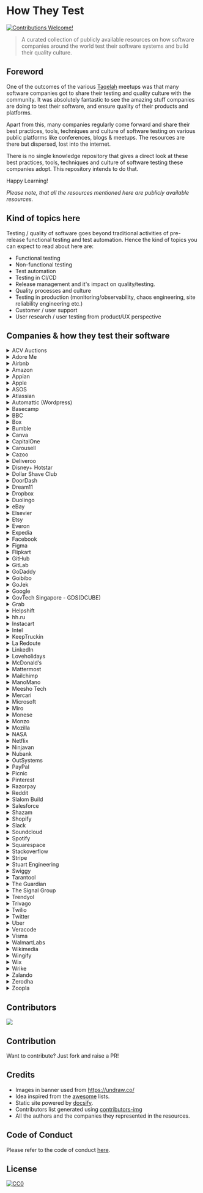 # How They Test

[![Contributions Welcome!](https://img.shields.io/badge/contributions-welcome-brightgreen.svg?style=flat)](http://makeapullrequest.com)

> A curated collection of publicly available resources on how software companies around the world test their software systems and build their quality culture.

## Foreword

One of the outcomes of the various [Taqelah](https://www.facebook.com/groups/148322462547482/) meetups was that many software companies got to share their testing and quality culture with the community. It was absolutely fantastic to see the amazing stuff companies are doing to test their software, and ensure quality of their products and platforms.

Apart from this, many companies regularly come forward and share their best practices, tools, techniques and culture of software testing on various public platforms like conferences, blogs & meetups. The resources are there but dispersed, lost into the internet.

There is no single knowledge repository that gives a direct look at these best practices, tools, techniques and culture of software testing these companies adopt. This repository intends to do that.

Happy Learning!

*Please note, that all the resources mentioned here are publicly available resources.*

## Kind of topics here

Testing / quality of software goes beyond traditional activities of pre-release functional testing and test automation. Hence the kind of topics you can expect to read about here are:

- Functional testing
- Non-functional testing
- Test automation
- Testing in CI/CD
- Release management and it's impact on quality/testing.
- Quality processes and culture
- Testing in production (monitoring/observability, chaos engineering, site reliability engineering etc.)
- Customer / user support
- User research / user testing from product/UX perspective

## Companies & how they test their software

<details>
  <summary>ACV Auctions</summary>

#### Blogs
* [Scaling Quality at ACV](https://acv.engineering/posts/scaling-quality-at-acv/)

</details>

<details>
  <summary>Adore Me</summary>

#### Blogs
* [Android and iOS application testing with appium and wiremock - intro](https://adoreme.tech/android-and-ios-app-testing-with-appium-and-wiremock-intro-fe1dc34f0fc)
* [Android and iOS application testing with appium and wiremock - setup](https://adoreme.tech/android-and-ios-app-testing-with-appium-and-wiremock-the-setup-640bd0863b2d)
* [Android and iOS application testing with appium and wiremock - all together](https://adoreme.tech/android-and-ios-app-testing-with-appium-and-wiremock-appium-wiremock-cfb89cd52afe)
* [UI Testing: A deep dive in (apparently) shallow water](https://adoreme.tech/ui-testing-a-deep-dive-in-apparently-shallow-water-af677a0f6100)

</details>

<details>
  <summary>Airbnb</summary>

#### Blogs
* [Testing at Airbnb](https://medium.com/airbnb-engineering/testing-at-airbnb-199f68a0a40d?_branch_match_id=611046764098403464)
* [Better Android Testing Part 1](https://medium.com/airbnb-engineering/better-android-testing-at-airbnb-3f5b90b9c40a)
* [Better Android Testing Part 2](https://medium.com/airbnb-engineering/better-android-testing-at-airbnb-a77ac9531cab)
* [Better Android Testing Part 3](https://medium.com/airbnb-engineering/better-android-testing-at-airbnb-1d1e91e489b4)
* [Better Android Testing Part 4](https://medium.com/airbnb-engineering/better-android-testing-at-airbnb-part-4-testing-viewmodels-550d929126c8)
* [Better Android Testing Part 5](https://medium.com/airbnb-engineering/better-android-testing-at-airbnb-661a554a8c8b)
* [Better Android Testing Part 6](https://medium.com/airbnb-engineering/better-android-testing-at-airbnb-a11f6832773f)
* [Better Android Testing Part 7](https://medium.com/airbnb-engineering/better-android-testing-at-airbnb-eacec3a8a72f)
* [Building an effective test pipeline in a service oriented architecture](https://medium.com/airbnb-engineering/building-an-effective-test-pipeline-in-a-service-oriented-world-6968c513c6bd)
* [Tracking the money scaling financial reporting](https://medium.com/airbnb-engineering/tracking-the-money-scaling-financial-reporting-at-airbnb-6d742b80f040)

</details>

<details>
  <summary>Amazon</summary>

#### Blogs & Articles
* [How does Amazon get by with so few hours spent by its QA teams relative to Microsoft?](https://docs.microsoft.com/en-us/archive/blogs/seliot/software-testing-cage-match-amazon-com-vs-microsoft)
* [How Amazon handles a new software deployment every second](https://www.zdnet.com/article/how-amazon-handles-a-new-software-deployment-every-second/)
* [How is software developed at Amazon](http://highscalability.com/blog/2019/3/4/how-is-software-developed-at-amazon.html)
* [Amazon's approach to automated testing](https://medium.com/@twikstro/amazons-approach-to-automated-testing-at-re-invent-2019-ad2d49dc9a1f)
* [Automated testing for Alexa](https://developer.amazon.com/en-US/blogs/alexa/alexa-skills-kit/2018/08/unit-testing-create-functional-alexa-skills)
* [Best practices for testing your Alexa skills](https://developer.amazon.com/blogs/alexa/post/66232175-530c-4f52-890e-60b21db73d84/best-practices-for-testing-your-alexa-skills)

#### Videos
* [Testing and Troubleshooting with AWS Device Farm](https://www.youtube.com/watch?v=zej5tdLMo3Y)
* [Proactive security testing at AWS](https://www.youtube.com/watch?v=iyNDEAs8hRk)
* [Advanced Continuous Delivery Best Practices at Amazon](https://www.youtube.com/watch?v=Jnl29J3RJQ4)
* [UI, Load and Performance testing at Amazon](https://www.youtube.com/watch?v=UVS4CQvO4_M)
* [Best Practices for Benchmarking and Performance Analysis in the Cloud](https://www.youtube.com/watch?v=__tT5de64cI)
* [Large Scale Load Testing Amazon.com's Traffic on AWS](https://www.youtube.com/watch?v=pgnQQoTMBhI)
* [Chaos Engineering on AWS](https://www.youtube.com/watch?v=B1nUzbuVEUs)
* [Continuous Integration best practices for software development](https://www.youtube.com/watch?v=GEPJ7Lo346A)

</details>

<details>
  <summary>Appian</summary>

#### Blogs & Articles
* [A look inside the quality engineering team at Appian](https://careers.appian.com/blog/engineering-and-product/a-look-inside-the-quality-engineering-team-at-appian/)
* [Dogfooding Appian](https://careers.appian.com/blog/the-tech-corner/dogfooding-appian/)
* [Chaos Testing a Distributed System with Jepsen](https://careers.appian.com/blog/the-tech-corner/chaos-testing-a-distributed-system-with-jepsen/)
* [Chaos Testing a Distributed System with Jepsen — Part II](https://careers.appian.com/blog/the-tech-corner/chaos-testing-a-distributed-system-with-jepsen-part-ii/)
* [Chaos Testing a Distributed System with Jepsen — Part III](https://careers.appian.com/blog/the-tech-corner/chaos-testing-a-distributed-system-with-jepsen-part-iii/)
* [My Journey as a Quality Engineer Intern at Appian](https://careers.appian.com/blog/early-careers-and-internships/my-journey-as-a-quality-engineer-intern-at-appian/)
* [Women in Tech: Meet 3 Quality Engineers At Appian](https://careers.appian.com/blog/engineering-and-product/women-in-tech-meet-3-quality-engineers-at-appian/)
* [What Does “Quality Assurance” Mean in an Agile World?](https://careers.appian.com/blog/the-tech-corner/what-does-quality-assurance-mean-in-an-agile-world-1/)

</details>

<details>
  <summary>Apple</summary>

#### Blogs & Articles
* [Apple overhauling it's testing approach](https://www.bloomberg.com/news/articles/2019-11-21/apple-ios-14-features-changes-testing-after-ios-13-bugs)
* [Testing Your Apps in Xcode](https://developer.apple.com/documentation/xcode/testing-your-apps-in-xcode)

#### Videos
* [Testing in XCode - WWDC](https://developer.apple.com/videos/play/wwdc2019/413/)
* [UI testing in XCode - WWDC](https://developer.apple.com/videos/play/wwdc2015/406/)
* [Advanced Testing and Continuous Integration - WWDC](https://developer.apple.com/videos/play/wwdc2016/409/)
* [Engineering for Testability - WWDC](https://developer.apple.com/videos/play/wwdc2017/414/)
* [What's new in testing - WWDC](https://developer.apple.com/videos/play/wwdc2018/403/)
* [Testing tips & tricks - WWDC](https://developer.apple.com/videos/play/wwdc2018/417/)

</details>

<details>
  <summary>ASOS</summary>

#### Blogs
* [How to go about front-end testing with Cypress.io — a success story](https://medium.com/asos-techblog/how-to-go-about-front-end-testing-with-cypress-io-a-success-story-898451ff1c79)
* [Automated security testing using language you already know](https://medium.com/asos-techblog/automated-security-testing-using-language-you-already-know-60b968d55cec)
* [Behaviour driven automation testing in .NET Core using BDTest](https://medium.com/asos-techblog/behaviour-driven-automation-testing-in-net-core-using-bdtest-685b55d73d93)
* [My Testing Safari](https://medium.com/asos-techblog/my-testing-safari-9a50cea3981b)
* [Begin with the end in mind: one team’s journey towards Continuous Integration](https://medium.com/asos-techblog/begin-with-the-end-in-mind-one-teams-journey-towards-continuous-integration-ed1f3a74ba3c)
* [Gaining confidence in automated checks](https://medium.com/asos-techblog/begin-with-the-end-in-mind-gaining-confidence-in-our-automated-checks-88b2e40590c5)
* [Witness the (Android) fitness](https://medium.com/asos-techblog/witness-the-android-fitness-d4ae52dfec94)
* [How to test your React · Redux application](https://medium.com/asos-techblog/how-to-test-your-react-redux-application-48d90481a253)
* [How to write acceptance tests for a Facebook Messenger bot](https://medium.com/asos-techblog/how-to-write-acceptance-tests-for-a-facebook-messenger-bot-2d869ec268d3)
* [An introduction to Pact testing in .Net Core](https://medium.com/asos-techblog/pact-testing-in-net-core-6bfc5b0e9131)
* [Finding balance as a Testing Specialist](https://medium.com/asos-techblog/finding-balance-as-a-testing-specialist-51f61d95b944)
* [Continuous Testing in Customer Experience @ ASOS](https://medium.com/asos-techblog/continuous-testing-in-customer-experience-asos-d75b0f968bc9)
* [Responsive website testing with Sizzy](https://medium.com/asos-techblog/responsive-website-testing-with-sizzy-bab1e0d7c5b6)
* [Testing authorisation scenarios in ASP.NET Core Web APIs](https://medium.com/asos-techblog/testing-authorization-scenarios-in-asp-net-core-web-api-484bc95d5f6f)

#### Videos
* [Enhancing the Processes of Test Driven Development - Talk](https://www.youtube.com/watch?v=IpBXhOzoPsU)

</details>

<details>
  <summary>Atlassian</summary>

#### Blogs & Articles
* [Quality assistance: how Atlassian does QA](https://www.atlassian.com/inside-atlassian/qa)
* [Moving from quality assurance to quality assistance](https://www.atlassian.com/inside-atlassian/quality-assurance-vs-quality-assistance)
* [Developing quality assistance skills](https://www.atlassian.com/inside-atlassian/software-QA-skills)
* [Quality Health Monitor: Gauging your team’s quality maturity](https://www.atlassian.com/inside-atlassian/quality-health-monitor)
* [Automated testing: 5 lessons from Atlassian’s Kubernetes team on testing infrastructure as code](https://www.atlassian.com/engineering/automated-testing-5-lessons-from-atlassians-kubernetes-team-on-testing-infrastructure-as-code)

#### Videos
* [Meet the Atlassian QE team](https://www.youtube.com/watch?v=3IvRSrvGJ1g)
* [The Future of QA at Atlassian - Atlassian Summit 2016](https://www.youtube.com/watch?v=9giJYYag6wQ)
* [Quality at Speed, How JIRA Does QA](https://www.youtube.com/watch?v=yRP29wFqu20)
* [Verifying Microservice Integrations with Contract Testing](https://www.youtube.com/watch?v=-6x6XBDf9sQ)
* [Agile Testing: It's about time - Atlassian Summit 2011](https://www.youtube.com/watch?v=dYFzehMukAc)
* [Finding bugs before writing code - Sigge Birgisson](https://www.youtube.com/watch?v=Ix61aEREKNU)
* [Code Reviews vs. Pull Requests - Atlassian Summit 2016](https://www.youtube.com/watch?v=6qKpbWyb6tg)
* [Mock Servers - Fake all the things! - Peggy Kuo](https://www.youtube.com/watch?v=lk4-UYD3KC4)
* [Quality at Speed](https://www.youtube.com/watch?v=w5MN1JWRM1I)
* [Improving Software Quality with Effective Feedback - Atlassian Summit 2012](https://www.youtube.com/watch?v=3MomT1nNOnQ)
</details>

<details>
  <summary>Automattic (Wordpress)</summary>

#### Videos
* [Your Tests Aren't Flaky. GTAC 2015](https://www.youtube.com/watch?v=hmk1h40shaE&list=PLSIUOFhnxEiCWGsN9t5A-XOhRbmz54IS1&index=10), [Slides](https://docs.google.com/presentation/d/1L9hGYqCAgjZyXE9ch4Toh4ziuYYkB2OiMCdFpgfTko0/pub)

</details>

<details>
  <summary>Basecamp</summary>

#### Videos
* [Testing without test damage or excessive isolation](https://www.youtube.com/watch?v=5hN6OZDyQtk)

</details>

<details>
  <summary>BBC</summary>

#### Blogs & Articles
* [10x your collaboration on writing tests - Part 1: Understanding](https://www.bbc.co.uk/blogs/internet/entries/ecedc9af-4bc8-4fb3-9cd3-754a85a1ce19)
* [10 guidelines on readability and consistency when writing Integration Tests](https://www.bbc.co.uk/blogs/internet/entries/e9356c0f-cf17-4ccc-bb05-2fa5d13fa289)
* [Maintaining Mobile: Update on Mobile Compatibility Programme](https://www.bbc.co.uk/blogs/internet/entries/4bc791fd-ff24-4c82-ab24-16dfa1bba3c8)
* [Improving test automation with PUMA](https://www.bbc.co.uk/blogs/internet/entries/ba0c030e-d031-4ab6-8ba6-3afe41807b55)
* [Test Automation with PhantomJS, Grunt and Friends](https://www.bbc.co.uk/blogs/internet/entries/a456cf81-a154-3082-a726-d13f4f28ee23)
* [Behaviour Driven Development: Tips for writing better feature files](https://www.bbc.co.uk/blogs/internet/entries/ff14236d-098a-3565-b678-ff4ba5776a5f)
* [Testing BBC Connected Red Button](https://www.bbc.co.uk/blogs/internet/entries/41a89085-ab51-3454-a3a2-22799b0bfd50)
* [Automating testing for BBC iPlayer mobile part one: 3 Amigos](https://www.bbc.co.uk/blogs/internet/entries/36670ed6-d3f9-3610-aaf6-e55ed3663eb1)
* [Automating testing for BBC iPlayer mobile part two: automation](https://www.bbc.co.uk/blogs/internet/entries/3da2f879-b752-3ee7-8778-421aad2ddefb)
* [Automating BBC iPlayer mobile testing part three: legacy vs new features](https://www.bbc.co.uk/blogs/internet/entries/b3f9264f-c88b-3a48-9b39-a0a6398108cc)
* [Testing BBC iPlayer Mobile App](https://www.bbc.co.uk/blogs/internet/entries/ee74c1c5-91f0-34a8-b267-bd00b52a2d07)
* [New BBC iPlayer: internal testing of user journeys](https://www.bbc.co.uk/blogs/internet/entries/b6b17932-326e-3ad1-9d1d-4318fd4ec277)
* [Testing mobiles: Mobile Compatibility Program](https://www.bbc.co.uk/blogs/internet/entries/96d29a45-cbb5-3cf6-8d73-ef29882d1d01)
* [Testing BBC iPlayer: Krispy Gherkin feature file aggregator](https://www.bbc.co.uk/blogs/internet/entries/d1a1d55b-30b7-32ea-93dc-5f5c9a47447c)
* [Testing BBC iPlayer: reading XML, JSON response into Java](https://www.bbc.co.uk/blogs/internet/entries/f853c875-880f-356b-bf12-966de30bc58f)
* [Testing BBC iPlayer Release For Android Downloads](https://www.bbc.co.uk/blogs/internet/entries/67c6f28f-3742-3725-9efa-10107857d5e8)
* [Testing for BBC Online: The creation of the POD Test Group](https://www.bbc.co.uk/blogs/internet/entries/a1d07db6-64bb-3225-966a-304405b06349)

#### Videos
* [BBC College of Technology: Develop conference videos](https://www.bbc.co.uk/blogs/internet/entries/25e3af59-ccd9-45af-85ae-7059a797c3e1)
* [GTAC 2016: Scale vs Value: Test Automation at the BBC, GTAC 2016](https://youtu.be/MkPHntWZAPc?list=PLSIUOFhnxEiAeGHYoBZCvEMY5wCOIpyOM), [Slides](https://docs.google.com/presentation/d/1_bNn_HTI1Vst6WAB62KHTtgbvxocjpnt2Y-8ugGyP8U/edit#slide=id.p497)

</details>

<details>
  <summary>Box</summary>

#### Videos
* [GTAC 2016: ClusterRunner: making fast test-feedback easy through horizontal scaling](https://youtu.be/V7fhx1i4qPE?list=PLSIUOFhnxEiAeGHYoBZCvEMY5wCOIpyOM), [Slides](https://docs.google.com/presentation/d/1_bNn_HTI1Vst6WAB62KHTtgbvxocjpnt2Y-8ugGyP8U/edit#slide=id.p359)

</details>

<details>
  <summary>Bumble</summary>

#### Blogs & Articles
* [Bumble Tech Blog - QA](https://medium.com/bumble-tech/tagged/qa)
* [How 3 Process Patterns will change the way you do Test Automation](https://medium.com/bumble-tech/how-3-process-patterns-will-change-the-way-you-do-test-automation-277acc0d3171)
* [Checking your app’s paid services without losing money](https://medium.com/bumble-tech/checking-your-apps-paid-services-without-losing-money-ba5558a6260)
* [Add Superpowers to your Appium-Android tests](https://medium.com/bumble-tech/add-superpowers-to-your-appium-android-tests-f408ac2f1b59)
* [A monolithic architecture for our clients’ hundreds of versions: how we write and support tests](https://medium.com/bumble-tech/a-monolithic-architecture-for-our-clients-hundreds-of-versions-how-we-write-and-support-tests-php-e8fe0b79c0bc)
* [White-box testing with Appium Espresso Driver](https://medium.com/bumble-tech/white-box-testing-with-appium-espresso-driver-f51cda81c1bb)
* [Catching bugs on the client-side: how we developed our error tracking system](https://medium.com/bumble-tech/catching-bugs-on-a-client-48c793720b9b)

#### Videos
* [The Joy Of Green Builds - Running Tests Smartly](https://confengine.com/conferences/selenium-conf-2020/proposal/13749/the-joy-of-green-builds-running-tests-smartly)
* [Uncover Secrets of Your App with EspressoDriver](https://www.youtube.com/watch?v=3E-koZaG60w)
* [Application Backdoor via Appium](https://www.youtube.com/watch?v=qHU5Q-BWH4k)
* [Automate the impossible: blending the best of Android drivers](https://www.youtube.com/watch?v=dKHudzto4TM&t=17s)
* [Why do we do Test Automation Internal Mentorships for our QA Engineers?](https://youtu.be/fC7lqn-uwwQ?t=3335)
* [iOS Parallel Automation: run faster than fast](https://www.youtube.com/watch?v=bAH4hky-1Ac)
* [How we saved time by teaching developers to test their own code](https://www.youtube.com/watch?v=bFR2iQPW-b0)

</details>

<details>
  <summary>Canva</summary>

#### Blogs & Articles
* [Why we left manual UI testing behind](https://www.canva.dev/blog/engineering/why-we-left-manual-ui-testing-behind/)
* [Recommender systems: When they fail, who are you gonna call?](https://www.canva.dev/blog/engineering/recommender-systems-when-they-fail-who-are-you-gonna-call/)
* [Speeding up UI tests with CodeceptJS and Playwright](https://www.canva.dev/blog/engineering/speeding-up-ui-tests-with-codeceptjs-and-playwright/)
* [Testing Search Engine Optimization Scalably without Breaking a Sweat](https://www.canva.dev/blog/engineering/testing-search-engine-optimization-scalably-without-breaking-a-sweat/)

#### Videos
* [User Testing: Finding That One Thing Meatloaf Won't Do For Love](https://www.youtube.com/watch?v=7FopNNQr2hY)
* [Visual regression testing: why, what and how](https://youtu.be/fhVnTNyfUgs)
* [How Canva is Doing Software Testing](https://www.youtube.com/watch?v=m7E9gjhd1IY)
</details>

<details>
  <summary>CapitalOne</summary>

#### Blogs and Articles
* [Improvement and Parallelization of Android Automation Testing](https://medium.com/capital-one-tech/improvement-and-parallelization-of-android-automation-testing-capital-one-a05d10cae5b6)
* [9 Things I Wish I Knew About Automated Software Testing Before I Started My Career](https://medium.com/capital-one-tech/9-things-i-wish-i-knew-about-automated-software-testing-before-i-started-my-career-69d2301d6b92)
* [Improve Java Code Coverage and Quality with Unit Tests and JaCoCo](https://medium.com/capital-one-tech/improve-java-code-with-unit-tests-and-jacoco-b342643736ed)
* [Learning To Love Automated Testing](https://medium.com/capital-one-tech/automated-tests-that-saved-me-2d38b7cb265b)
* [Robot Pattern Testing for XCUITest](https://medium.com/capital-one-tech/robot-pattern-testing-for-xcuitest-4c2f0c40b4ad)
* [Unit Testing Behavior of React Components with Test-Driven Development](https://medium.com/capital-one-tech/unit-testing-behavior-of-react-components-with-test-driven-development-ae15b03a3689)
* [No Testing Strategy, No DevOps](https://medium.com/capital-one-tech/no-testing-strategy-no-devops-915287e1b4fd)
* [Spec to Gherkin to Code](https://medium.com/capital-one-tech/spec-to-gherkin-to-code-902e346bb9aa)
* [Blackbox API Testing With Kotlin for RESTful Microservices](https://medium.com/capital-one-tech/blackbox-api-testing-with-kotlin-for-restful-microservices-183adc2b8088)
* [Performance Testing of Event-Driven Microservices](https://medium.com/capital-one-tech/performance-testing-of-event-driven-microservices-f5de74305985)
* [Software Quality Testing: Creating Quality Filtration Stacks](https://medium.com/capital-one-tech/software-quality-testing-creating-quality-filtration-stacks-capital-one-b841afa6d70c)
* [Testcontainers & LocalStack for Spring Boot Functional Tests](https://medium.com/capital-one-tech/testcontainers-localstack-for-spring-boot-functional-tests-c4c8d06dae88)
* [Automated Detection, Diagnosis & Remediation of App Failure](https://medium.com/capital-one-tech/automated-detection-diagnosis-remediation-of-app-failure-9ee24fb97a35)
* [Using Stub vs Mock in iOS Unit Testing](https://medium.com/capital-one-tech/using-stub-vs-mock-in-ios-unit-testing-634ec4cc6a10)
* [Software Quality Testing: Creating Quality Filtration Stacks](https://medium.com/capital-one-tech/software-quality-testing-creating-quality-filtration-stacks-capital-one-b841afa6d70c)
* [Using Apple’s Main Thread Checker Tool on UI Tests](https://medium.com/capital-one-tech/using-apples-main-thread-checker-tool-on-ui-tests-a89508bcd524)
* [Marginal Utility and Taco Consumption](https://medium.com/capital-one-tech/marginal-utility-and-taco-consumption-762ca42afbf0)
* [Spec to Gherkin to Code](https://medium.com/capital-one-tech/spec-to-gherkin-to-code-902e346bb9aa)
* [Test-Driven Development –Ready, Set, Go with Google Cloud Test Lab](https://medium.com/capital-one-tech/be-ready-for-tdd-google-cloud-test-lab-20b07ddabc8b)
* [Shifting Testing in Agile Teams to the Left](https://medium.com/capital-one-tech/shifting-testing-in-agile-teams-to-the-left-5f3a3d647a41)
* [Getting Started With iOS UI Testing](https://medium.com/capital-one-tech/getting-started-with-ios-ui-testing-b85bf858496f)

#### Videos

* [GTAC 2016: What’s in your Wallet?](https://youtu.be/SF7F26E7l1I?list=PLSIUOFhnxEiAeGHYoBZCvEMY5wCOIpyOM)
* [SauceCon 2017: FROM MANUAL TO CI/CD - THE JOURNEY OF A BOY AND HIS TOOLS - Gregory Schmidt](https://www.youtube.com/watch?v=LiB0HTL2VRQ)

</details>

<details>
  <summary>Carousell</summary>

#### Blogs & Articles
* [Prabhagharan DK : Building our inhouse virtual device lab "caroufarm"](https://medium.com/carousell-insider/building-our-in-house-virtual-device-lab-caroufarm-e72911e4593b)
* [Martin Schneider : Automated end-to-end tests and how they fit into our testing culture](https://medium.com/carousell-insider/automated-end-to-end-tests-and-how-they-fit-into-our-testing-culture-54c3fcc5ff26)
* [Carousell scales app automation with Browserstack](https://www.browserstack.com/case-study/carousell-scales-app-automation-with-browserstack)

#### Videos
* [HUSTEF 2019 - By Syam Sasi & Martin Schneider - Building a scalable device lab with Ansible at Carousell](https://www.youtube.com/watch?v=ntRd0tiMZdE)
* [Carousell's automation journey with BrowserStack by Prabhgharan DK and Syam Sasi](https://www.youtube.com/watch?v=hRO5Hg-cRz8)
* [End-end test code as first class citizens by Abhijeet Vaikar](https://www.youtube.com/watch?v=Iv7b4sJgzik&ab_channel=ConfEngine) - Covers some practices adopted at Carousell for quality of end-end test code.
</details>

<details>
  <summary>Cazoo</summary>

#### Blogs & Articles
* [Whole Team Quality at Cazoo](https://medium.com/cazoo/whole-team-quality-at-cazoo-14ad5d65f2b5)

</details>

<details>
  <summary>Deliveroo</summary>

#### Blogs
* [Testing Go services using interfaces](https://deliveroo.engineering/2019/05/17/testing-go-services-using-interfaces.html)
* [Testing with Third Party Services in Go](https://deliveroo.engineering/2018/09/11/testing-with-third-parties-in-go.html)

</details>

<details>
  <summary>Disney+ Hotstar</summary>

#### Blogs & Articles
* [Machine Vision in Test Automation](https://blog.hotstar.com/machine-vision-in-test-automation-5ab8682254ba)
* [Machine Vision For Test Automation — Part Two](https://blog.hotstar.com/machine-vision-for-test-automation-part-2-70769e8b768a)
* [Using Apple's Testing Mjölnir: XCUITest](https://blog.hotstar.com/using-apples-testing-mj%C3%B6lnir-xcuitest-9c3bad88ae4b)
* [Closed Loop API Test Automation](https://blog.hotstar.com/effective-api-testing-and-synthetic-monitoring-strategies-6bb1f69f13de)

</details>

<details>
  <summary>Dollar Shave Club</summary>

#### Blogs
* [How Dollar Shave Club 3x'd velocity and learned to love their tests](https://circleci.com/blog/how-dollar-shave-club-3x-d-velocity-and-learned-love-tests)
* [QA Environments on Demand with Kubernetes](https://engineering.dollarshaveclub.com/qa-environments-on-demand-with-kubernetes-5a571b4e273c)

</details>

<details>
  <summary>DoorDash</summary>

#### Blogs
* [Using Fault Injection Testing to Improve DoorDash Reliability](https://doordash.engineering/2022/04/25/using-fault-injection-testing-to-improve-doordash-reliability/)
* [Moving e2e testing into production with multi-tenancy for increased speed and reliability](https://doordash.engineering/2022/03/03/moving-e2e-testing-into-production-with-multi-tenancy-for-increased-speed-and-reliability/)
* [A Framework For Speedy and Scalable Development Of Android UI Tests](https://doordash.engineering/2020/08/19/speedy-and-scalable-development-of-android-mobile-ui-tests/)
* [Contract Testing with Pact](https://doordash.engineering/2018/11/05/contract-testing-with-pact/)

</details>

<details>
  <summary>Dream11</summary>

#### Blogs & Articles
* [Finding Order in Chaos: How We Automated Performance Testing with Torque](https://about.dream11.in/blog/2020/12/finding-order-in-chaos-how-we-automated-performance-testing-with-torque)

</details>

<details>
  <summary>Dropbox</summary>

#### Blogs & Articles
* [Offensive testing to make Dropbox (and the world) a safer place](https://dropbox.tech/security/offensive-testing-to-make-dropbox-and-the-world-a-safer-place)
* [Accelerating Iteration Velocity on Dropbox’s Desktop Client, Part 1](https://dropbox.tech/application/accelerating-iteration-velocity-on-dropboxs-desktop-client-part-1)
* [Accelerating Iteration Velocity on Dropbox’s Desktop Client, Part 2](https://dropbox.tech/application/accelerating-iteration-velocity-on-dropboxs-desktop-client-part-2)
* [Two years at Dropbox](https://chadaustin.me/2019/11/two-years-at-dropbox/)
* [Creating a culter of accessibility](https://dropbox.tech/frontend/creating-a-culture-of-accessibility)
* [Finding Kafka’s throughput limit in Dropbox infrastructure](https://dropbox.tech/infrastructure/finding-kafkas-throughput-limit-in-dropbox-infrastructure)
* [Athena: Our automated build health management system](https://dropbox.tech/infrastructure/athena-our-automated-build-health-management-system)
* [The Programmer Mindset: Main Debug Loop](https://dropbox.tech/frontend/the-programmer-mindset-main-debug-loop)
* [Testing sync at Dropbox](https://dropbox.tech/infrastructure/-testing-our-new-sync-engine)

#### Videos
* [Integration testing with Bazel](https://www.youtube.com/watch?v=muvU1DYrY0w)
* [Virtualizing Mac Infrastructure at Scale: A CI Case Study with Dropbox and MacStadium](https://www.youtube.com/watch?v=oBVB0Tc_drM)
* [GTAC 2014: Scalable Continuous Integration - Using Open Source](http://www.youtube.com/watch?v=eax-t5LBJiY&list=PLSIUOFhnxEiDFckNDSjKWqOCtd8ksJrh4&index=1), [Slides](http://goo.gl/dzoYNC)

</details>

<details>
  <summary>Duolingo</summary>

#### Blogs & Articles
* [The process: Launching Duolingo’s Arabic language course - Increment magazine](https://increment.com/testing/launching-duolingos-arabic-language-course/) - How the language-learning app used staggered releases, dogfooding, and a culture of A/B testing everything to ship its first Arabic course for English speakers.

</details>

<details>
  <summary>eBay</summary>

#### Blogs & Articles
* [Tiered Test Automation](https://tech.ebayinc.com/engineering/tiered-test-automation/)
* [Becoming a World-Class Tester](https://tech.ebayinc.com/engineering/becoming-a-world-class-tester/)
* [Early Detection of Frontend Single Points of Failure](https://tech.ebayinc.com/engineering/early-detection-of-frontend-single-points-of-failure/)
* [eBay Motors: Screenshot Testing with Flutter](https://tech.ebayinc.com/engineering/ebay-motors-screenshot-testing-with-flutter/)
* [Discovering Continuous Automation With Request Mirroring](https://tech.ebayinc.com/engineering/discovering-continuous-automation-with-request-mirroring/)
* [Failbot—Improving Visibility on End-to-end Tests](https://tech.ebayinc.com/engineering/failbot/)
* [Your Own Spring Test Context](https://tech.ebayinc.com/engineering/your-own-spring-test-context/)
* [GUI Testing Powered by Deep Learning](https://tech.ebayinc.com/research/gui-testing-powered-by-deep-learning/)
* [Integration Testing with React and Enzyme](https://tech.ebayinc.com/engineering/integration-testing-with-react-and-enzyme/)
* [Introducing Regressr - An Open Source Command Line Tool to Regression Test HTTP Services](https://tech.ebayinc.com/engineering/introducing-regressr-an-open-source-command-line-tool-to-regression-test-http-services/)
* [eBay Releases Dynamic Application Security Testing Proxy as Open Source](https://tech.ebayinc.com/engineering/ebay-releases-dynamic-application-security-testing-proxy-as-open-source/)
* [Scalable and Nimble Continuous Integration for Hadoop Projects](https://tech.ebayinc.com/engineering/scalable-and-nimble-continuous-integration-for-hadoop-projects/)
* [Functional iOS Testing in Swift](https://tech.ebayinc.com/engineering/functional-ios-testing-in-swift/)
* [Next-generation BDD: From Automated Web Tests to Automated Web Acceptance Testing](https://tech.ebayinc.com/engineering/next-generation-bdd-from-automated-web-tests-to-automated-web-acceptance-testing/)
* [Validating Hadoop Platform Releases](https://tech.ebayinc.com/engineering/validating-hadoop-platform-releases/)
* [Finding Usability Bugs with Automated Tests](https://queue.acm.org/detail.cfm?id=1925091)
* [100% test coverage is not enough](https://ebaytech.berlin/100-percent-test-coverage-is-not-enough-3d733551bc3f)
* [Ensuring Software Quality at eBay Denmark](https://www.infoq.com/news/2020/08/software-quality-ebay-denmark/)
* [Software Quality: Elevating the Game](https://tech.ebayinc.com/engineering/software-quality-elevating-the-game/)

#### Videos
* [Lightning talk at Selenium Conf about their test automation framework Breeze](https://youtu.be/RwiF4eCqiI0?t=18)
* [Applied Testing Heuristics in the Context of eBay](https://www.youtube.com/watch?v=YuBpYFIa3Mc)
* [Test automation for Android testing](https://www.youtube.com/watch?v=VZP6aZq8I-k)
* [Implementing Test Automation in Agile Projects with Open Source Tools](https://www.youtube.com/watch?v=9YxSski7Tac)
* [Test Automation - 10 (sometimes painful) Lessons Learned](https://www.youtube.com/watch?v=tJ0O8p5PajQ)
* [Parallizing UI tests on iOS](https://www.youtube.com/watch?v=-JMMujEaqvs)
* [Bingsheng Ru — How to build Automation Test as a Service for large-scale e-commerce website](https://www.youtube.com/watch?v=53CBISohOWc)
* [How we build & test software at eBay DE](https://www.youtube.com/watch?v=RhTBOl61QyI)
</details>

<details>
  <summary>Elsevier</summary>

#### Blogs & Articles
* [Quality Engineering at Elsevier](https://www.linkedin.com/pulse/quality-engineering-elsevier-thomas-goodman)

</details>

<details>
  <summary>Etsy</summary>

#### Handbook
* [Teaching Testing: Our Testing 101 Materials](https://codeascraft.com/2014/08/20/teaching-testing-our-testing-101-materials/)

#### Blogs & Articles
* [Culture of Quality: Measuring Code Coverage at Etsy](https://codeascraft.com/2018/02/15/culture-of-quality-measuring-code-coverage-at-etsy/)
* [Quality Matters: The Benefits of QA-Focused Retros](https://codeascraft.com/2016/02/08/quality-matters-the-benefits-of-qa-focused-retros/)
* [Divide and Concur](https://codeascraft.com/2011/04/20/divide-and-concur/)
* [Etsy’s Journey to Continuous Integration for Mobile Apps](https://codeascraft.com/2014/02/28/etsys-journey-to-continuous-integration-for-mobile-apps/)
* [Etsy’s Device Lab](https://codeascraft.com/2013/08/09/mobile-device-lab/)
* [What’s the value of transparency in testing and deployment?, Increment Magazine](https://increment.com/testing/ask-an-expert-transparency-testing/)
* [Mutation Testing: A Tale of Two Suites](https://codeascraft.com/2020/08/17/mutation-testing-a-tale-of-two-suites/)

</details>

<details>
  <summary>Everon</summary>

#### Blogs & Articles
* [AngularJS and UI-Router testing — the right way, Part 1](https://medium.com/everon-engineering/angularjs-and-ui-router-testing-the-right-way-part-1-c165c4565549)
* [AngularJS and UI-Router testing — the right way, Part 2](https://medium.com/everon-engineering/angularjs-and-ui-router-testing-the-right-way-part-2-ba5fbdb03e84)
* [Contract testing in Everon](https://medium.com/everon-engineering/contract-testing-in-everon-751e739038eb)

</details>

<details>
  <summary>Expedia</summary>

#### Blogs & Articles
* [How Expedia.com Uses Accessibility Automation](https://medium.com/expedia-group-tech/how-expedia-com-uses-accessibility-automation-d3de3e3ff775)
* [Improving iOS UI Testing](https://medium.com/expedia-group-tech/improving-ios-ui-testing-ad55470825b4)
* [Unit Testing Apache Spark Applications using Hive Tables](https://medium.com/expedia-group-tech/unit-testing-apache-spark-applications-using-hive-tables-ec653c6f25be)
* [The Cost of 100% Reliability](https://medium.com/expedia-group-tech/the-cost-of-100-reliability-ecb2901f23a4)
* [Getting started with a Dockerized Selenium Grid in your On-Prem Data Centers](https://medium.com/expedia-group-tech/getting-started-with-a-dockerized-selenium-grid-on-your-on-prem-data-centers-5b472a2d35a)
* [DA Kube — Selenium Grid using Kubernetes, Docker, Helm and Traefik](https://medium.com/expedia-group-tech/da-kube-selenium-grid-using-kubernetes-docker-helm-and-traefik-856b802d1d08)
* [Distributed Automation: How to run 1000 UI Automation Tests in 5mins](https://medium.com/expedia-group-tech/distributed-automation-how-to-run-1000-ui-automation-tests-in-5mins-cf9a84ca32d1)
* [Integration Testing in React](https://medium.com/expedia-group-tech/integration-testing-in-react-21f92a55a894)
* [How to Earn a Black Belt in GraphQL Testing](https://medium.com/expedia-group-tech/how-to-earn-a-black-belt-in-graphql-testing-bd0beb6365a7)
* [How to: Emulate Amazon Simple Queue Service (SQS) for Testing Purposes](https://medium.com/expedia-group-tech/how-to-emulate-sqs-amazon-queue-for-testing-purpose-d9db7f4143b1)
* [Fixing Flaky Time Based Unit Tests](https://medium.com/expedia-group-tech/fixing-flaky-time-based-unit-tests-176accf5096e)
* [Conversational Integration Tests for your Alexa Skills (Node/JS)](https://medium.com/expedia-group-tech/conversational-integration-tests-for-your-alexa-skills-node-js-874bf70758e3)
* [Better Test Code Coverage Through Data](https://medium.com/expedia-group-tech/better-test-code-coverage-through-data-c51b16d6385e)
* [Do you want to speed up your integration tests by 10x?](https://medium.com/expedia-group-tech/do-you-want-to-speed-up-your-integration-tests-by-10x-eb047c72a252)
* [Testing Elasticsearch Applications](https://medium.com/expedia-group-tech/testing-elasticsearch-applications-bbf7107dba9f)

#### Videos
* [Mobile Automation in Continuous Delivery Pipeline](https://www.youtube.com/watch?v=NWDByCVThfE)
* [Distributed Automation Using Selenium Grid / AWS / Autoscaling](https://www.youtube.com/watch?v=cbIfU1fvGeo)
* [AWS re:Invent 2017: Use Amazon EC2 Systems Manager to Perform Automated Resilience Testing](https://www.youtube.com/watch?v=jihhLckop6A)

</details>

<details>
  <summary>Facebook</summary>

#### Blogs & Articles
* [Open-sourcing Python Test Runner for multiple tests in parallel](https://engineering.fb.com/open-source/python-test-runner/)
* [Predictive test selection: A more efficient way to ensure reliability of code changes](https://engineering.fb.com/developer-tools/predictive-test-selection/)
* [MobileLab: Highly accurate testing to prevent mobile performance regressions](https://engineering.fb.com/android/mobilelab/)
* [Sapienz: Intelligent automated software testing at scale](https://engineering.fb.com/developer-tools/sapienz-intelligent-automated-software-testing-at-scale/)
* [Preventing performance regressions with Health Compass and Incident Tracker](https://engineering.fb.com/developer-tools/incident-tracker/)
* [Finding and fixing software bugs automatically with SapFix and Sapienz](https://engineering.fb.com/developer-tools/finding-and-fixing-software-bugs-automatically-with-sapfix-and-sapienz/)
* [Open-sourcing Flipper: a new extensible debugging tool](https://engineering.fb.com/android/flipper/)
* [BrowserLab: Automated regression detection for the web](https://engineering.fb.com/web/browserlab-automated-regression-detection-for-the-web/)
* [Getafix: How Facebook tools learn to fix bugs automatically](https://engineering.fb.com/developer-tools/getafix-how-facebook-tools-learn-to-fix-bugs-automatically/)
* [Stetho: A new debugging platform for Android](https://engineering.fb.com/android/stetho-a-new-debugging-platform-for-android/)
* [Open-sourcing Facebook Infer: Identify bugs before you ship](https://engineering.fb.com/developer-tools/open-sourcing-facebook-infer-identify-bugs-before-you-ship/)
* [Building and testing at Facebook](https://engineering.fb.com/uncategorized/building-and-testing-at-facebook/)
* [Watir to WebDriver: Unit Test Frameworks](https://engineering.fb.com/developer-tools/watir-to-webdriver-unit-test-frameworks/)
* [Rapid release at massive scale](https://engineering.fb.com/web/rapid-release-at-massive-scale/)
* [Finding inter-procedural bugs at scale with Infer static analyzer](https://engineering.fb.com/android/finding-inter-procedural-bugs-at-scale-with-infer-static-analyzer/)
* [Zoncolan: How Facebook uses static analysis to detect and prevent security issues](https://engineering.fb.com/security/zoncolan/)
* [How do you test your tests? An approach on probablistic flakiness score](https://engineering.fb.com/2020/12/10/developer-tools/probabilistic-flakiness/)
* [Faster, more efficient systems for finding and fixing regressions](https://engineering.fb.com/2021/02/17/developer-tools/fix-fast/)
* [Test plans at Facebook](https://frantic.im/test-plan/)
* [Improving end-to-end tests' reliability at Facebook](https://frantic.im/e2e-tests/)
* [Autonomous testing of services at scale](https://engineering.fb.com/2021/10/20/developer-tools/autonomous-testing/)

#### Videos
* [Systems @Scale 2019 - Continuous Deployment at Facebook Scale](https://www.youtube.com/watch?v=qN6BiLzZGfs)
* [Mobile End to End Testing at Scale - SeleniumConf 2015](https://www.youtube.com/watch?v=7tzA2nsg1jQ&feature=emb_title)
* [Turning iOS End to End Testing up to 11 - Lawrence Lomax](https://www.youtube.com/watch?v=lTxW4rbu6Bk)
* [Readable. Stable. Maintainable. E2E Testing @ Facebook - Archit Pal Singh Sachdeva](https://www.youtube.com/watch?v=diYgXpktTqo)
* [Automated Fault-Finding and Fixing at Facebook](https://www.youtube.com/watch?v=CbQ6bJlOU7A)
* [Damien Sereni, Testing and moving fast making Selenium work for Facebook](https://www.youtube.com/watch?v=_7KYs0NN82w)
* [Taqelah - Facebook Meetup - Raj Kamal - Shreya Bhat](https://www.youtube.com/watch?v=ra6wq2wgOE4)
* [GTAC 2013: Simon Stewart - How Facebook Tests Facebook on Android](https://www.youtube.com/watch?v=HUE_yrd8tl0)
* [GTAC 2014: Never Send a Human to do a Machine’s Job: How Facebook uses bots to manage tests](https://www.youtube.com/watch?v=_5Sr4EYH7M8)
* [Facebook Infer: Advanced Static Analysis at Speed and Scale - Facebook - DevTools@Scale2017](https://www.youtube.com/watch?v=gZ3dA4QD8jk)
* [Building Mobile Apps with Open Source Tools - Simon Stewart - Mobile @ Scale](https://www.youtube.com/watch?v=c2Q22KDjXmI)

</details>

<details>
  <summary>Figma</summary>

#### Blogs & Articles
* [Figma Quality Week: Inside our bug bashing party](https://www.figma.com/blog/figma-quality-week-inside-our-bug-bashing-party/)
* [Inside Figma: a case study on strict null checks](https://www.figma.com/blog/inside-figma-a-case-study-on-strict-null-checks/)

</details>

<details>
  <summary>Flipkart</summary>

#### Blogs & Articles
* [Astra — Automated Security Testing for REST API’s](https://tech.flipkart.com/astra-automated-security-testing-for-rest-apis-a54b999dbfe9)

</details>

<details>
  <summary>GitHub</summary>

#### Blogs & Articles
* [How GitHub uses automated testing to empower developers to write less](https://ben.balter.com/2015/09/10/blog-style-tests/)
* [MySQL infrastructure testing automation at GitHub](https://github.blog/2017-07-06-mysql-testing-automation-at-github/)
* [octocatalog-diff: GitHub’s Puppet development and testing tool](https://github.blog/2016-10-20-octocatalog-diff-github-s-puppet-development-and-testing-tool/)
* [Browser Monitoring for GitHub.com](https://github.blog/2015-05-19-browser-monitoring-for-github-com/)
* [How we ship GitHub Mobile every week](https://github.blog/2022-01-12-how-we-ship-github-mobile-every-week/)

#### Videos
* [The elusive quest to measure developer productivity](https://www.youtube.com/watch?v=cRJZldsHS3c)
</details>

<details>
  <summary>GitLab</summary>

#### Handbook
* [Quality Department Handbook](https://about.gitlab.com/handbook/engineering/quality/)

#### Blogs and Articles
* [An inside look at software testing at GitLab](https://about.gitlab.com/blog/2019/08/30/software-test-at-gitlab/)
* [Introducing Accessibility Testing in GitLab](https://about.gitlab.com/blog/2020/03/04/introducing-accessibility-testing-in-gitlab/)
* [How our QA team leverages GitLab’s performance testing tool (and you can too)](https://about.gitlab.com/blog/2020/02/18/how-were-building-up-performance-testing-of-gitlab/)
* [How GitLab switched to Headless Chrome for testing](https://about.gitlab.com/blog/2017/12/19/moving-to-headless-chrome/)
* [How recent acquisitions introduce fuzz testing to GitLab](https://about.gitlab.com/blog/2020/07/17/fuzz-testing/)
* [How the Search Team at GitLab Implemented a Risk Map to Direct Automated Testing Efforts](https://about.gitlab.com/blog/2020/09/03/risk-mapping/)

</details>

<details>
  <summary>GoDaddy</summary>

#### Blogs & Articles
* [Move over Selenium - UI Testing with Cypress](https://sg.godaddy.com/engineering/2018/11/06/cypress-vs-selenium/)
* [Mocking SOAP APIs in functional tests using Nock](https://sg.godaddy.com/engineering/2018/10/02/mocking-soap-apis-in-functional-tests-using-nock/)
* [React Native Application UI testing using WebDriverIO and Appium](https://sg.godaddy.com/engineering/2018/07/09/react-native-wdio/)

</details>

<details>
  <summary>Goibibo</summary>

#### Blogs & Articles
* [Let’s take it live!](https://tech.goibibo.com/lets-take-it-live-e1639699e160)
* [RENDEZVOUS WITH Goibibo](https://tech.goibibo.com/rendezvous-with-goibibo-392cc8f385e9)
* [Mr. Postman for Integration Testing](https://tech.goibibo.com/mr-postman-for-integration-testing-879a4031f916)

</details>

<details>
  <summary>GoJek</summary>

#### Blogs
* [It's Time To Find And Kill Bugs](https://blog.gojek.io/its-time-to-find-and-kill-bugs/)
* [Test Mobile Apps Using Web Traffic Interception and Mocking](https://blog.gojek.io/test-mobile-apps-using-web-traffic-interception-and-mocking/)
* [Why you should automate tests early](https://blog.gojek.io/why-you-should-automate-tests-early/)
* [Screenshot Testing our Design System on Android](https://blog.gojek.io/screenshot-testing-our-design-system-on-android/)
* [Advice from a Test Journeyman](https://blog.gojek.io/advice-from-a-test-journeyman/)
* [How I Gave My First Conference Talk](https://blog.gojek.io/how-i-gave-my-first-conference-talk/)
* [7 Myths About Software Testing](https://blog.gojek.io/7-myths-about-software-testing/)
* [The Untold Story of Golang Testing](https://blog.gojek.io/the-untold-story-of-golang-testing)
* [The first principles of ‘Testing’](https://blog.gojek.io/the-first-principles-of-testing/)
* [How to Run Grouped TestNG Tests Using Gradle](https://blog.gojek.io/how-to-run-grouped-testng-tests-using-gradle/)
* [Golang Integration Testing Made Easy - How we at Gojek implement integration testing in our development processes.](https://blog.gojek.io/golang-integration-testing-made-easy/)
* [Everyone’s A Tester While ‘Mob Testing’](https://blog.gojek.io/everyones-a-tester-while-mob-testing)
* [Good bug reports lead to great bug fixes](https://blog.gojek.io/good-bug-reports-lead-to-great-bug-fixes)
</details>

<details>
  <summary>Google</summary>

#### Books
* [James Whittaker](https://twitter.com/docjamesw), [Jason Arbon](https://twitter.com/jarbon) and [Jeff Carolllo](https://twitter.com/joweeba) provide insights into testing at Google in their (slightly outdated) 2012 book [How Google Tests Software](https://books.google.com.sg/books?id=VrAx1ATf-RoC). There is a seven part summary on the [Google Testing Blog](https://testing.googleblog.com) as well:
  * [How Google Tests Software - Part One](https://testing.googleblog.com/2011/01/how-google-tests-software.html)
  * [How Google Tests Software - Part Two](https://testing.googleblog.com/2011/02/how-google-tests-software-part-two.html)
  * [How Google Tests Software - Part Three](https://testing.googleblog.com/2011/02/how-google-tests-software-part-three.html)
  * [How Google Tests Software - Part Four](https://testing.googleblog.com/2011/03/how-google-tests-software-part-four.html)
  * [How Google Tests Software - Part Five](https://testing.googleblog.com/2011/03/how-google-tests-software-part-five.html)
  * [How Google Tests Software - Part Six](https://testing.googleblog.com/2011/05/how-google-tests-software-part-six.html)
  * [How Google Tests Software - Part Seven](https://testing.googleblog.com/2011/05/how-google-tests-software-part-seven.html)

#### Blogs
* [Google Testing Blog](https://testing.googleblog.com)

#### Videos
* [Meet Test Engineers at Google](https://www.youtube.com/watch?v=C7OLZf5099Y)
* [GTAC 2016: Evolution of Business and Engineering Productivity](https://youtu.be/Vf7axkwtTOw?list=PLSIUOFhnxEiAeGHYoBZCvEMY5wCOIpyOM), [Slides](https://docs.google.com/presentation/d/1iVf-TogkdoIcvs8OpRMMWx76s9Zk4_f0JJ-e1sZIxog/edit#slide=id.p155)
* [GTAC 2016: The Quirkier Side of Testings](https://youtu.be/QHV-PSwzvIQ?list=PLSIUOFhnxEiAeGHYoBZCvEMY5wCOIpyOM), [Slides](https://docs.google.com/presentation/d/1iVf-TogkdoIcvs8OpRMMWx76s9Zk4_f0JJ-e1sZIxog/edit#slide=id.p155)
* [GTAC 2016: How Flaky Tests in Continuous Integration: Current Practice at Google and Future Directions](https://youtu.be/CrzpkF1-VsA?list=PLSIUOFhnxEiAeGHYoBZCvEMY5wCOIpyOM), [Slides](https://docs.google.com/presentation/d/1iVf-TogkdoIcvs8OpRMMWx76s9Zk4_f0JJ-e1sZIxog/edit#slide=id.p659)
* [GTAC 2016: OpenHTF - The Open-Source Hardware Testing Framework](https://youtu.be/bC5YhAo1kHc?list=PLSIUOFhnxEiAeGHYoBZCvEMY5wCOIpyOM), [Slides](https://docs.google.com/presentation/d/1_bNn_HTI1Vst6WAB62KHTtgbvxocjpnt2Y-8ugGyP8U/edit#slide=id.p147)
* [GTAC 2016: Integration Testing with Multiple Mobile Devices and Services](https://youtu.be/8tjsxxSMkpA?list=PLSIUOFhnxEiAeGHYoBZCvEMY5wCOIpyOM), [Slides](https://docs.google.com/presentation/d/1_bNn_HTI1Vst6WAB62KHTtgbvxocjpnt2Y-8ugGyP8U/edit#slide=id.p439)
* [GTAC 2016: Finding bugs in C++ libraries using LibFuzzer](https://youtu.be/FzaR3iH2iZs?list=PLSIUOFhnxEiAeGHYoBZCvEMY5wCOIpyOM), [Slides](https://docs.google.com/presentation/d/1_bNn_HTI1Vst6WAB62KHTtgbvxocjpnt2Y-8ugGyP8U/edit#slide=id.p548)
* [GTAC 2015: Juggling Chainsaws for Fun and Profit: Lessons Learned from Mobile Cross-Platform Integration Testing](https://www.youtube.com/watch?v=jaWD60t69Wg&list=PLSIUOFhnxEiCWGsN9t5A-XOhRbmz54IS1&index=5), [Slides](https://docs.google.com/presentation/d/1Z2lWJDsZu_iyr8wFLodG-6R27vB_EodcbN0euqCXgz0/pub)
* [GTAC 2015: How to Component Test Soup Dumplings](https://www.youtube.com/watch?v=OLesBZSd-cM&index=7&list=PLSIUOFhnxEiCWGsN9t5A-XOhRbmz54IS1), [Slides](https://docs.google.com/presentation/d/1x7FjkFqLjwOTNUM_Mgag8Ar_MXQ5HZsQ-18CVqoR5MQ/pub)
* [GTAC 2015: Chromecast Test Automation](https://www.youtube.com/watch?v=TfAVJLhb_k0&index=8&list=PLSIUOFhnxEiCWGsN9t5A-XOhRbmz54IS1), [Slides](https://docs.google.com/presentation/d/1gBGS5UFyyR0mcwg990I1YDOFQwAhL-nmonNPGvGYnlk/pub)
* [GTAC 2015: Automated Accessibility Testing for Android Applications](https://www.youtube.com/watch?v=vvwc8MVlusY&list=PLSIUOFhnxEiCWGsN9t5A-XOhRbmz54IS1&index=13), [Slides](https://docs.google.com/presentation/d/18ZUiXTZIGx0ydeLcKxnp5BxnI5kv7Cxm6rPaTf-c0ms/pub)
* [GTAC 2015: Statistical Data Sampling](https://www.youtube.com/watch?v=cXi1Jo5V7UM&index=15&list=PLSIUOFhnxEiCWGsN9t5A-XOhRbmz54IS1), [Slides](https://docs.google.com/presentation/d/1zAgKXFOQn02PVik9b4YkV0ZJ2wJIaGAf5oFY_dUyDD8/pub)
* [GTAC 2015: Nest Automation Infrastructure](https://www.youtube.com/watch?v=lIoAq2Mjjas&list=PLSIUOFhnxEiCWGsN9t5A-XOhRbmz54IS1&index=16), [Slides](https://docs.google.com/presentation/d/1x-l6xb9uUzFA9n0EFxcsvIEj6dQPQBcCu3JucAVe-8E/pub)
* [GTAC 2015: Fake Backends with RpcReplay](https://www.youtube.com/watch?v=wJPfsyRRmyw&index=26&list=PLSIUOFhnxEiCWGsN9t5A-XOhRbmz54IS1), [Slides](https://docs.google.com/presentation/d/1IF30CK1z8xzj8xZxJiE7LBQoyzK770yZuBzJR2pfHng/pub)
* [GTAC 2014: Chrome OS Test Automation Lab](https://www.youtube.com/watch?v=08CyrK2d1t0&list=PLSIUOFhnxEiCWGsN9t5A-XOhRbmz54IS1&index=27), [Slides](https://docs.google.com/presentation/d/1ZbtToNrkpG6jLZBXbuUXVFzHilrr6_ZTFFAFdgpl4FQ/pub)
* [GTAC 2014: Make Chrome the best mobile browser](http://www.youtube.com/watch?v=ugX-80lMu7A&list=PLSIUOFhnxEiDFckNDSjKWqOCtd8ksJrh4&index=1), [Slides](http://goo.gl/vuW93B)
* [GTAC 2014: Test coverage at Google](http://www.youtube.com/watch?v=4bublRBCLVQ&list=PLSIUOFhnxEiDFckNDSjKWqOCtd8ksJrh4&index=1), [Slides](http://goo.gl/f0pVxT)
* [GTAC 2014: The Importance of Automated Testing on Real and Virtual Mobile Devices](http://www.youtube.com/watch?v=nOFel7yNAsE&list=PLSIUOFhnxEiDFckNDSjKWqOCtd8ksJrh4&index=1), [Slides](http://goo.gl/xuevSM)
* [GTAC 2014: Free Tests Are Better Than Free Bananas: Using Data Mining and Machine Learning To Automate Real-Time Production Monitoring](http://www.youtube.com/watch?v=ExXATBlygl0&list=PLSIUOFhnxEiDFckNDSjKWqOCtd8ksJrh4&index=1), [Slides](http://www.youtube.com/watch?v=ExXATBlygl0&list=PLSIUOFhnxEiDFckNDSjKWqOCtd8ksJrh4&index=1)
* [GTAC 2014: Google BigQuery Analytics](http://www.youtube.com/watch?v=YW4AV260Zis&list=PLSIUOFhnxEiDFckNDSjKWqOCtd8ksJrh4&index=1), [Slides](http://goo.gl/2DyuC8)
* [GTAC 2014: The Testing User Experience](http://www.youtube.com/watch?v=J7c0Bw840X8&list=PLSIUOFhnxEiDFckNDSjKWqOCtd8ksJrh4&index=1), [Slides](http://goo.gl/3p7zcm)
* [GTAC 2014: Going Green: Cleaning up the Toxic Mobile Environment](http://www.youtube.com/watch?v=aHcmsK9jfGU&list=PLSIUOFhnxEiDFckNDSjKWqOCtd8ksJrh4&index=1), [Slides](http://goo.gl/QCQDDh)
* [GTAC 2013: Opening Keynote - Evolution from Quality Assurance to Test Engineering](http://www.youtube.com/watch?v=nyOHJ4GR4iU&list=SPSIUOFhnxEiCODb8XQB-RUQ0RGNZ2yW7d), [Slides](http://goo.gl/76Ggf)
* [GTAC 2013: Webdriver for Chrome](http://www.youtube.com/watch?v=dMwUZxRgJWs&list=SPSIUOFhnxEiCODb8XQB-RUQ0RGNZ2yW7d), [Slides](http://goo.gl/6rA9q)
* [GTAC 2013: Karma - Test Runner for JavaScript](http://www.youtube.com/watch?v=YG5DEzaQBIc&list=SPSIUOFhnxEiCODb8XQB-RUQ0RGNZ2yW7d)
* [GTAC 2013: Automated Video Quality Measurements](http://www.youtube.com/watch?v=IbLNm3LsMaw&list=SPSIUOFhnxEiCODb8XQB-RUQ0RGNZ2yW7d), [Slides](http://goo.gl/sF7Fm)
* [GTAC 2013: Testable JavaScript - Architecting Your Application for Testability](http://www.youtube.com/watch?v=JjqKQ8ezwKQ&list=SPSIUOFhnxEiCODb8XQB-RUQ0RGNZ2yW7d), [Slides](http://goo.gl/E1v14)
* [GTAC 2013: Breaking the Matrix - Android Testing at Scale](http://www.youtube.com/watch?v=uHoB0KzQGRg&list=SPSIUOFhnxEiCODb8XQB-RUQ0RGNZ2yW7d), [Slides](http://goo.gl/RltPp)
* [GTAC 2013: Android UI Automation](http://www.youtube.com/watch?v=O1u8iBLUFL0&list=SPSIUOFhnxEiCODb8XQB-RUQ0RGNZ2yW7d), [Slides](http://goo.gl/kpJCL)
* [GTAC 2013: Building Scalable Mobile Test Infrastructure for Google+ Mobile](http://www.youtube.com/watch?v=Dnqxo0QtU98&list=SPSIUOFhnxEiCODb8XQB-RUQ0RGNZ2yW7d), [Slides](http://goo.gl/xWZKt)
* [GTAC 2013: Espresso: Fresh Start to Android UI Testing](http://www.youtube.com/watch?v=T7ugmCuNxDU&list=SPSIUOFhnxEiCODb8XQB-RUQ0RGNZ2yW7d), [Slides](http://goo.gl/ieunS)
* [GTAC 2013: Web Performance Testing with WebDriver](http://www.youtube.com/watch?v=0_kAPWSZNY4&list=SPSIUOFhnxEiCODb8XQB-RUQ0RGNZ2yW7d), [Slides](http://goo.gl/5QHVY)
* [GTAC 2013: Continuous Maps Data Testing](http://www.youtube.com/watch?v=ca_NjBKfZaM&list=SPSIUOFhnxEiCODb8XQB-RUQ0RGNZ2yW7d), [Slides](http://goo.gl/UG3BN)
* [GTAC 2013: Finding Culprits Automatically in Failing Builds - i.e. Who Broke the Build?](http://www.youtube.com/watch?v=SZLuBYlq3OM&list=SPSIUOFhnxEiCODb8XQB-RUQ0RGNZ2yW7d), [Slides](http://goo.gl/q9dGd)

</details>

<details>
  <summary>GovTech Singapore - GDS(DCUBE)</summary>

#### Blogs & Articles

* [Security Dashboard — Part 1](https://blog.gds-gov.tech/security-dashboard-part-1-d71a3adf84b8)
* [Security Dashboard — Part 2](https://blog.gds-gov.tech/security-dashboard-part-2-3eb7c92c4edd)
* [Software Bill of Materials (SBoM)](https://blog.gds-gov.tech/software-bill-of-materials-sbom-c13c800abaa1)
* [Basics of Web Performance Testing](https://blog.gds-gov.tech/basics-of-web-performance-testing-9876f903ea49)
* [Web Performance Testing — DCube’s Practices](https://blog.gds-gov.tech/web-performance-testing-dcubes-practices-fbbc20606000)
* [Agile Testing Practices](https://blog.gds-gov.tech/agile-testing-practices-c771c00ae7b3)
* [Why automate tests and not do it manually?](https://blog.gds-gov.tech/why-automate-test-and-not-do-it-manually-1a4947cd91d8)
* [Test Automation— Our challenges and how to overcome them](https://blog.gds-gov.tech/test-automation-our-challenges-and-how-to-overcome-them-4e7122518568)
* [Developers working peacefully with the security folks — How?](https://blog.gds-gov.tech/developers-working-peacefully-with-the-security-folks-how-239671a1d4de)
* [Secure code review process in Agile processes — how?](https://blog.gds-gov.tech/secure-code-review-process-in-agile-processes-how-937ba9e1faf0)
* [Application security testing process in Agile processes — how?](https://blog.gds-gov.tech/application-security-testing-process-in-agile-processes-how-d7051359c491)
* [Mobile Test Automation — What is it?](https://blog.gds-gov.tech/mobile-test-automation-what-is-it-2934e7c5b002)
* [Mobile Test Automation — The Bigger Picture](https://blog.gds-gov.tech/mobile-test-automation-the-bigger-picture-5291960fb8a3)
* [Integration Tests (with examples)](https://blog.gds-gov.tech/integration-tests-with-examples-ac2f9cded974)
* [Hacking the Bug Bounty Program](https://blog.gds-gov.tech/hacking-the-bug-bounty-program-1d02dde62901)
* [Basic Coding Practices & Hygiene](https://blog.gds-gov.tech/basic-coding-practices-hygiene-28e67c269ea)
* [To BBP or not to BBP?](https://blog.gds-gov.tech/to-bbp-or-not-to-bbp-d3c73efc3e5a)
* [When using 3rd-party libraries…](https://blog.gds-gov.tech/when-using-third-party-resources-abf5cd11d767)
* [API Testing](https://blog.gds-gov.tech/api-testing-e07d6d004079)
* [Performance Testing - What to consider…](https://blog.gds-gov.tech/performance-testing-what-to-consider-2bdb5b64341b)
* [The Good Unit Test](https://blog.gds-gov.tech/the-good-unit-test-51baf1e50c3f)
* [Basic Web Security Testing - Sessions](https://blog.gds-gov.tech/basic-web-security-testing-sessions-224537e1f7bd)
* [Basic Web Security Testing — File Upload](https://blog.gds-gov.tech/basic-web-security-testing-file-upload-d1cde33672ce)
* [Basic Web Security Testing — APIs](https://blog.gds-gov.tech/basic-web-security-testing-apis-58f37e01a730)
* [All my functional tests passed — time to celebrate?](https://blog.gds-gov.tech/all-my-functional-tests-passed-time-to-celebrate-5d6af22c5365)
* [Mobile Testing in the Cloud](https://blog.gds-gov.tech/mobile-testing-in-the-cloud-b95841d90e19)
</details>

<details>
  <summary>Grab</summary>

#### Blogs & Articles
* [Evolution of quality at Grab](https://engineering.grab.com/evolution-of-quality)
* [Marionette - Enabling E2E user-scenario simulation](https://engineering.grab.com/marionette-enabling-e2e-user-scenario-simulation)
</details>

<details>
  <summary>Helpshift</summary>

#### Blogs & Articles
* [Testing business logic using DSLs in Clojure](https://medium.com/helpshift-engineering/testing-business-logic-using-dsls-in-clojure-bb7d6235f562)
* [Functional Testing of Mobile and Web Apps using Clojure](https://medium.com/helpshift-engineering/functional-testing-of-mobile-and-web-apps-using-clojure-4bedb365c7ca)
* [Load Testing using Tsung](https://medium.com/helpshift-engineering/load-testing-using-tsung-ef26a662929b)
* [The Convoluted Magic of Leiningen Test Selectors](https://medium.com/helpshift-engineering/the-convoluted-magic-of-leiningen-test-selectors-2eb6c452dfcf)
* [On the testability of Ring Middleware in Clojure](https://medium.com/helpshift-engineering/on-the-testability-of-ring-middlewares-in-clojure-6795eae60f2a)

#### Videos
* [Testing business logic using DSLs in Clojure](https://youtu.be/YOsfPrgNY_M)
* [Clojure for functional testing of Mobile and Web apps](https://youtu.be/G-fjpO6nYPQ)

</details>

<details>
  <summary>hh.ru</summary>

#### Blogs & Articles
* [Quality assurance for mobile development at hh.ru](https://medium.com/hh-ru/quality-assurance-for-mobile-development-at-hh-ru-b9683e63414f)
* [Automating the release process](https://medium.com/hh-ru/automating-the-release-process-af8f97edc7bc)
* [How to bring off a gentleman’s release](https://medium.com/hh-ru/how-to-bring-off-a-gentlemans-release-9884a954e4a7)
* [Top 5 Junior Automation Tester’s Questions About Automated Testing](https://medium.com/hh-ru/top-5-junior-automation-testers-questions-about-automated-testing-c7c03c674eeb)
* [Top 5 Technical Director’s Questions About Automated Testing](https://medium.com/hh-ru/top-5-technical-directors-questions-about-automated-testing-ca2fe4619aab)
* [Top 5 Manager’s Questions About Automated Testing](https://medium.com/hh-ru/top-5-manager-questions-about-automated-testing-4f194bc02375)
* [Top 5 Manual Testers’ Questions About Automated Testing](https://medium.com/hh-ru/top-5-manual-testers-questions-about-automated-testing-aae16a3402bc)
* [Olya, tests and factory — the path to beautiful architecture and clean code](https://medium.com/hh-ru/olya-tests-and-factory-the-path-to-beautiful-architecture-and-clean-code-b0bb0766d46d)
</details>

<details>
  <summary>Instacart</summary>

#### Blogs & Articles
* [Measuring software quality at scale](https://tech.instacart.com/understanding-software-quality-at-scale-79ebb25cb3ac)

#### Videos
* [Measuring software quality at Instacart - Dash 2020](https://www.youtube.com/watch?v=EQ0QD4-E84s&ab_channel=Datadog)

</details>

<details>
  <summary>Intel</summary>

#### Videos
* [GTAC 2016: IATF: An new Automated Cross-platform and Multi-device API Test Framework](https://youtu.be/mHJspt6BgZU?list=PLSIUOFhnxEiAeGHYoBZCvEMY5wCOIpyOM), [Slides](https://docs.google.com/presentation/d/1iVf-TogkdoIcvs8OpRMMWx76s9Zk4_f0JJ-e1sZIxog/edit#slide=id.p490)
* [GTAC 2016: Docker Based Geo Dispersed Test Farm - Test Infrastructure Practice in Intel Android Program](https://youtu.be/EgmSnHFutEc?list=PLSIUOFhnxEiAeGHYoBZCvEMY5wCOIpyOM), [Slides](https://docs.google.com/presentation/d/1_bNn_HTI1Vst6WAB62KHTtgbvxocjpnt2Y-8ugGyP8U/edit#slide=id.p120)
* [GTAC 2016: Automation on Wearable Devices](https://www.youtube.com/watch?v=1agsqcPXPHo&list=PLSIUOFhnxEiCWGsN9t5A-XOhRbmz54IS1&index=22), [Slides](https://docs.google.com/presentation/d/1nOvdDY4k7grcPSo83GpsBJRj6z8Ty1rscd2A8VSG0W0/pub)

</details>

<details>
  <summary>KeepTruckin</summary>

#### Blogs & Articles
* [Simplifying UI Testing with Page Object Model and Controllers](https://medium.com/keeptruckin-eng/simplifying-ui-test-automation-with-page-object-model-and-controllers-8115657908b9)

</details>

<details>
  <summary>La Redoute</summary>

#### Blogs & Articles
* [96% Successful Daily Web Production Deploy](https://laredoute.io/blog/96-successful-daily-web-production-deploy/)
* [Quality at Speed for our Mobile Application](https://laredoute.io/blog/quality-at-speed-for-our-mobile-application/)
* [How We Test Our Event-Driven Microservices](https://laredoute.io/blog/how-we-test-our-event-driven-microservices/)
* [Cerberus, the birth of our Open Source Testing](https://laredoute.io/blog/cerberus-the-birth-of-our-open-source-testing-solution/)
* [The Traditional Test Automation Pyramid, Pitfalls and Anti-patterns](https://laredoute.io/blog/the-traditional-test-pyramid-pitfalls-and-anti-patterns/)

#### Videos
* [Quality at Speed @ La Redoute](https://www.youtube.com/watch?v=D-prcP5ZRew)

</details>

<details>
  <summary>LinkedIn</summary>

#### Blogs & Articles
* [LinkedIn’s approach to automated accessibility (A11y) testing](https://engineering.linkedin.com/blog/2020/automated-accessibility-testing)
* [Quality Control - LinkedIn's Testing Methodology](https://engineering.linkedin.com/testing/quality-control-linkedins-testing-methodology)
* [iOS: Test Pyramid](https://engineering.linkedin.com/blog/2016/11/ios--test-pyramid)
* [Writing Maintainable Integration Tests](https://engineering.linkedin.com/blog/2016/08/writing-maintainable-integration-tests)
* ["Testscaling" with Test Engineering](https://engineering.linkedin.com/blog/2016/02/-testscaling--with-test-engineering)
* [UI Automation: Keep it Functional – and Stable!](https://engineering.linkedin.com/blog/2016/01/ui-automation--keep-it-functional--and-stable-)
* [Test Stability - How We Make UI Tests Stable](https://engineering.linkedin.com/blog/2015/12/test-stability---how-we-make-ui-tests-stable)
* [Getting Code to Production With Less Friction and High Quality](https://engineering.linkedin.com/developer-happiness/getting-code-production-less-friction-and-high-quality)
* [Eliminating toil with fully automated load testing](https://engineering.linkedin.com/blog/2019/eliminating-toil-with-fully-automated-load-testing)
* [The testing lifecycle at LinkedIn](https://engineering.linkedin.com/41/testing-lifecycle-linkedin)
* [Testing Frontier, LinkedIn's Web Framework](https://engineering.linkedin.com/37/testing-frontier-linkedins-web-framework)

#### Videos
* [Testing in production at LinkedIn - Szczepan Faber](https://www.youtube.com/watch?v=lbO6INBICpQ)
* [GTAC 2015: Mock the Internet](https://www.youtube.com/watch?v=6gPNrujpmn0&list=PLSIUOFhnxEiCWGsN9t5A-XOhRbmz54IS1&index=20)

</details>

<details>
  <summary>Loveholidays</summary>

#### Blogs & Articles
* [Load testing in production with Grafana Loki, Kubernetes and Golang](https://tech.loveholidays.com/load-testing-in-production-with-grafana-loki-kubernetes-and-golang-1699554d2aa3)

</details>

<details>
  <summary>McDonald’s</summary>

#### Blogs & Articles
* [OpenTest: McDonald’s debut into open-source software](https://medium.com/mcdonalds-technical-blog/opentest-mcdonalds-debut-into-open-source-software-487def26019)

</details>

<details>
  <summary>Mattermost</summary>

#### Blogs & Articles
* [Improving performance (and more) through load testing](https://developers.mattermost.com/blog/improving-performance-through-load-testing/)
* [Automated UI Testing With Cypress](https://developers.mattermost.com/blog/automated-ui-testing-with-cypress/)
* [Unit Testing mmctl Commands](https://developers.mattermost.com/blog/unit-testing-mmctl-commands/)
* [Avoiding Flaky Tests](https://developers.mattermost.com/blog/avoiding-flaky-tests/)

</details>

<details>
  <summary>Mailchimp</summary>

#### Blogs & Articles
* [Designing automated tests for React, Increment Magazine](https://increment.com/testing/designing-automated-tests-for-react/)
</details>

<details>
  <summary>ManoMano</summary>

#### Blogs & Articles
* [Software Quality & Craftsmanship at ManoMano](https://medium.com/manomano-tech/software-quality-craftsmanship-at-manomano-121f11ce0a5)
* [How we set a decentralized QA culture at ManoMano](https://medium.com/manomano-tech/how-we-set-a-decentralized-quality-assurance-culture-at-manomano-faa5fef02f20)

</details>

<details>
  <summary>Meesho Tech</summary>

#### Blogs & Articles
* [Scaling For Sale: Automating JMeter Distributed Load Testing](https://medium.com/meesho-tech/scaling-for-sale-automating-jmeter-distributed-load-testing-c128c000cd01)
* [How Meesho's dedicated A/B Infra enables us to experiment and scale new features](https://medium.com/meesho-tech/meeshos-dedicated-a-b-infra-enables-us-to-experiment-and-scale-new-features-99f2c2a508ad)
* [How we reduced our test automation development time by 20%](https://www.meesho.io/blog/how-we-reduced-test-automation-by-20)

</details>

<details>
  <summary>Mercari</summary>

#### Blogs & Articles
* [We have created unit testing guidelines](https://engineering.mercari.com/en/blog/entry/20220418-e406d51f15/)
* [Automatically generating snapshot tests from Xcode Previews](https://engineering.mercari.com/en/blog/entry/20201204-1f94b9dca2/)
* [Android automated testing to support one-week releases](https://engineering.mercari.com/en/blog/entry/20211210-merpay-android-test-automation/)
* [What We Talk About When We Talk About Quality Assurance.](https://engineering.mercari.com/en/blog/entry/20210915-c9577ca624/)
* [Running distributed testing to reduce testing time](https://engineering.mercari.com/en/blog/entry/20211206-5aa2ac7efc/)
* [Learn the differences of Test Doubles](https://engineering.mercari.com/en/blog/entry/20220420-learn-the-differences-of-test-doubles/)
* [Test parallelization in Go: Understanding the t.Parallel() method](https://engineering.mercari.com/en/blog/entry/20220408-how_to_use_t_parallel/)
* [Tool created to help improve local web frontend performance](https://engineering.mercari.com/en/blog/entry/20211217-856683a917/)
* [The current state of automation in the Merpay QA Team](https://engineering.mercari.com/en/blog/entry/20211224-merpay-qa-for-automation-test/)
* [The Merpay QA Team: Maintaining Quality for Safe and Secure Products #TeamInterview](https://engineering.mercari.com/en/blog/entry/20211111-504f3da724/)
* [A Deep Dive into Table-Driven Testing in Golang](https://engineering.mercari.com/en/blog/entry/20211221-a-deep-dive-into-table-driven-testing-in-golang/)
* [Accessibility Testing 101](https://engineering.mercari.com/en/blog/entry/20211215-accessibility-testing-101/)
* [How is Security Testing Different from Typical Software Testing?](https://engineering.mercari.com/en/blog/entry/20211210-how-is-security-testing-different-from-typical-software-testing/)
* [Test Automation Policy in Merpay Frontend](https://engineering.mercari.com/en/blog/entry/20211208-test-automation-policy-in-merpay-frontend/)
* [Mercari’s QA Engineering Initiatives 2020](https://engineering.mercari.com/en/blog/entry/20201221-79f9540f3a/)
* [Merry Christmas and a Gift for QA Team](https://engineering.mercari.com/en/blog/entry/20201225-merry-christmas-and-a-gift-for-qa-team/)
* [Quality Assurance is Engineering Excellence](https://engineering.mercari.com/en/blog/entry/20201211-quality-assurance-is-engineering-excellence/)
* [Introducing Testdeck, an Open Source Tool for Microservices QA & Security Testing](https://engineering.mercari.com/en/blog/entry/20200930-testdeck/)
* [Specifying Kotlin tests with Spek](https://engineering.mercari.com/en/blog/entry/2019-12-12-100000/)
* [Super fast and parallelized Android UITest(Appium) environment using AWS, Docker and Android emulator](https://tech.mercari.com/entry/2018/12/28/175147)
* [Speeding up Windows 10 / Microsoft Edge browser testing (Selenium WebDriver) using Azure DevTest Labs](https://tech.mercari.com/entry/2019/09/09/113455)
* [How HeadSpin will change mobile testing and monitoring?](https://tech.mercari.com/entry/2019/02/18/173236)
</details>

<details>
  <summary>Microsoft</summary>

#### Books
* [How We Test Software at Microsoft](https://books.google.com.sg/books?id=X5lCAwAAQBAJ) by and Alan C. Page, Ken Johnston and [BJ Rollison](https://twitter.com/testingmentor) is a good starting point.

#### Blogs & Articles
* [Munil Shah: Evolving Test Practices at Microsoft](https://docs.microsoft.com/en-us/azure/devops/learn/devops-at-microsoft/evolving-test-practices-microsoft)
* [CSE Code With Engineering Playbook: Automated testing](https://microsoft.github.io/code-with-engineering-playbook/automated-testing/)
* [How Hydra Lab Empowers Microsoft Mobile Testing and Test Intelligence](https://medium.com/microsoft-mobile-engineering/how-hydra-lab-empowers-microsoft-mobile-testing-e4bd831ecf41)

#### Frameworks
* [Playwright is a framework for Web Testing and Automation.](https://github.com/microsoft/playwright)
* [HydraLab: Intelligent Cloud Testing Made Easy](https://github.com/microsoft/HydraLab)
</details>

<details>
  <summary>Miro</summary>

#### Blogs & Articles
* [How the Miro Developer Platform leverages contract testing](https://medium.com/miro-engineering/how-the-miro-developer-platform-leverages-contract-testing-91fae20987d1)
* [QA Lead at Miro: a strategy toward quality](https://medium.com/miro-engineering/qa-lead-at-miro-a-strategy-toward-quality-957b721a91da)
* [QA process at Miro](https://medium.com/miro-engineering/qa-process-at-miro-4c35e60e0b42)
* [Managing hundreds of servers for load testing: Autoscaling, custom monitoring, DevOps culture](https://medium.com/miro-engineering/managing-hundreds-of-servers-for-load-testing-autoscaling-custom-monitoring-devops-culture-390fd1c7e699)
* [Reliable load testing with regards to unexpected nuances](https://medium.com/miro-engineering/reliable-load-testing-with-regards-to-unexpected-nuances-6f38c82196a5)
</details>

<details>
  <summary>Monese</summary>

#### Blogs & Articles
* [Design QA; minimising design debt in a fast paced world.](https://medium.com/monese/design-qa-minimising-design-debt-in-a-fast-paced-world-82381b5f23a9)
* [Mobile testing at Monese](https://medium.com/monese/mobile-testing-at-monese-f06a6c3bc789)

</details>

<details>
  <summary>Monzo</summary>

#### Blogs & Articles
* [Automated Testing & Accessibility on iOS](https://monzo.com/blog/2016/04/26/automated-testing)
* [How we load tested our bank before our £20 million crowdfunding round](https://monzo.com/blog/2019/01/15/crowdfunding-technology-testing)

</details>

<details>
  <summary>Mozilla</summary>

#### Blogs & Articles
* [Engineering code quality in the Firefox browser: A look at our tools and challenges](https://hacks.mozilla.org/2020/04/code-quality-tools-at-mozilla/)

#### Videos
* [Automation for a Better Web, GTAC 2014](http://www.youtube.com/watch?v=z3sFt8kxS-Y&list=PLSIUOFhnxEiDFckNDSjKWqOCtd8ksJrh4&index=1), [Slides](http://goo.gl/frxhlA)
* [How Do You Test a Mobile OS?, GTAC 2013](http://www.youtube.com/watch?v=X41eqcmC2Dk&list=SPSIUOFhnxEiCODb8XQB-RUQ0RGNZ2yW7d), [Slides](http://goo.gl/7UeEI)
</details>

<details>
  <summary>NASA</summary>

#### Blogs & Articles
* [Intelligent test automation gives orion spacecraft boos](https://techbeacon.com/app-dev-testing/intelligent-test-automation-gives-orion-spacecraft-boost)
* [How did NASA make reliable software if they didn't invent unit tests?](https://news.ycombinator.com/item?id=12121739)
* [Software Development & Test](https://www.nasa.gov/centers/ames/engineering/small-sat/arc-capabilities/software)
* [Automated testing of nasa software](https://www.slideshare.net/dganesan11/automated-testing-of-nasa-software)
* [NASA releases updated open source software bundle including testing tools](https://www.softwaretestingnews.co.uk/nasa-releases-updated-open-source-software-bundle-including-testing-tools/)
* [Jon McBride Software Testing and Research (JSTAR)](https://www.nasa.gov/centers/ivv/jstar/JSTAR.html)
* [They Write the Right Stuff](https://www.fastcompany.com/28121/they-write-right-stuff)
* [Agile Development Brings New Challenges for Software Assurance at NASA](https://sma.nasa.gov/news/articles/newsitem/2014/09/04/agile-development-brings-new-challenges-for-software-assurance-at-nasa)
* [How NASA does software testing and QA](https://www.functionize.com/blog/how-nasa-does-software-testing-and-qa/)
* [Product Verification from their System Engineering Handbook](https://www.nasa.gov/seh/5-3-product-verification)


#### Other
* [An interesting Twitter thread on how NASA tests software](https://twitter.com/hankgreen/status/1362511440767148037)

</details>

<details>
  <summary>Netflix</summary>

#### Blogs & Articles
* [Edgar: Solving Mysteries Faster with Observability](https://netflixtechblog.com/edgar-solving-mysteries-faster-with-observability-e1a76302c71f)
* [Automation as a Service — Introducing Scriptflask](https://netflixtechblog.com/automation-as-a-service-introducing-scriptflask-17a8e4ad954b)
* [Automated testing on devices](https://netflixtechblog.com/automated-testing-on-devices-fc5a39f47e24)
* [Product Integration Testing at the Speed of Netflix](https://netflixtechblog.com/product-integration-testing-at-the-speed-of-netflix-72e4117734a7)
* [Automated Failure Testing](https://netflixtechblog.com/automated-failure-testing-86c1b8bc841f)
* [Announcing Electric Eye](https://netflixtechblog.com/announcing-electric-eye-2bb8ffcf9b1b)
* [From Chaos to Control — Testing the resiliency of Netflix’s Content Discovery Platform](https://netflixtechblog.com/from-chaos-to-control-testing-the-resiliency-of-netflixs-content-discovery-platform-ce5566aef0a4)
* [NTS: Real-time Streaming for Test Automation](https://netflixtechblog.com/nts-real-time-streaming-for-test-automation-7cb000e933a1)
* [FIT: Failure Injection Testing](https://netflixtechblog.com/fit-failure-injection-testing-35d8e2a9bb2)
* [Testing Netflix on Android](https://netflixtechblog.com/testing-netflix-on-android-78e5f71b89ab)
* [Lerner — using RL agents for test case scheduling](https://netflixtechblog.com/lerner-using-rl-agents-for-test-case-scheduling-3e0686211198)
* [Announcing Sleepy Puppy — Cross-Site Scripting Payload Management for Web Application Security Testing](https://netflixtechblog.com/announcing-sleepy-puppy-cross-site-scripting-payload-management-for-web-application-security-d32e62d72e29)
* [How Netflix does A/B Testing](https://uxdesign.cc/how-netflix-does-a-b-testing-87df9f9bf57c)
* [Fixing Performance Regressions Before they Happen](https://netflixtechblog.com/fixing-performance-regressions-before-they-happen-eab2602b86fe)
* [Improving Pull Request Confidence for the Netflix TV App](https://netflixtechblog.medium.com/improving-pull-request-confidence-for-the-netflix-tv-app-b85edb05eb65)

#### Videos
* [GTAC 2015: Enabling Streaming Experiments at Netflix](https://www.youtube.com/watch?v=5aDqes-EUKg&index=19&list=PLSIUOFhnxEiCWGsN9t5A-XOhRbmz54IS1), [Slides](https://docs.google.com/presentation/d/1K16NtKd-vqdjFmMVVOJusSmBTXJESTxNPXF4s36BjXI/pub)
* [GTAC 2014: I Don't Test Often ... But When I Do, I Test in Production](http://www.youtube.com/watch?v=xkP70Zhhix4&list=PLSIUOFhnxEiDFckNDSjKWqOCtd8ksJrh4&index=1), [Slides](http://goo.gl/7PNKA7)
* [GTAC 2013: When Bad Things Happen to Good Applications...](http://www.youtube.com/watch?v=zBEtAOEy360&list=SPSIUOFhnxEiCODb8XQB-RUQ0RGNZ2yW7d), [Slides](http://goo.gl/8epF0)
* [Design Testing at Netflix](https://www.youtube.com/watch?v=-Gy8TnoXZf8)
* [Testing In Production, The Netflix Way](https://www.youtube.com/watch?v=3WRVgC8SiGc)
* [Test Automation at Scale](https://www.youtube.com/watch?v=FrBN94gUn_I&ab_channel=NetflixDevices)
* [Evolution of Payments Testing at Netflix](https://www.youtube.com/watch?v=x4vLS8WWqIE&feature=youtu.be&ab_channel=ByronLam)
* [Test Selection: Heuristics and Machine Learning](https://www.youtube.com/watch?v=l7-8_0A9IF8&feature=youtu.be&ab_channel=NetflixDevices)
* [The Automation before pressing Play](https://www.youtube.com/watch?v=AGEXxB-nWMw&feature=youtu.be&ab_channel=NetflixDevices)
* [Applying Failure Testing Research @Netflix](https://www.youtube.com/watch?v=a3mHQCkr-4I&feature=youtu.be&ab_channel=InfoQ)
* [Getting Netflix on a Variety of Devices](https://www.youtube.com/watch?v=JI6qew26wi8&feature=youtu.be&ab_channel=NetflixDevices)
* [Electric Eye](https://www.youtube.com/watch?v=uEQ3be0ss2A&feature=youtu.be&ab_channel=NetflixDevices)
* [Measuring Perceptual Video Quality at Scale](https://www.youtube.com/watch?v=kEo2TrXm7F4&ab_channel=Demuxed)
</details>

<details>
  <summary>Ninjavan</summary>

#### Blogs & Articles
* [Integration Tests with Testcontainers at Ninja Van](https://medium.com/ninjavan-tech/integration-tests-at-ninja-van-5b6abb0ff59d)

</details>

<details>

  <summary>Nubank</summary>

#### Blogs & Articles
* [Why We Killed Our End-to-End Test Suite](https://building.nubank.com.br/why-we-killed-our-end-to-end-test-suite/)
* [A gentle and practical introduction to A/B tests](https://building.nubank.com.br/introduction-to-a-b-tests/)

</details>

<details>
  <summary>OutSystems</summary>

#### Blogs & Articles
* [Way Beyond Testing: The Future of Quality is Smarter, Faster, Better](https://medium.com/@joaoneto_19612/way-beyond-testing-the-future-of-quality-is-smarter-faster-better-59a07429b01b)

#### Videos
* [What do you mean a Quality Owner?](https://www.youtube.com/watch?v=jlygHJIFjTA)

</details>

<details>
  <summary>PayPal</summary>

#### Blogs & Articles
* [Write Once, Test Everywhere — Simplified SDK Testing](https://medium.com/paypal-tech/write-once-test-everywhere-simplified-sdk-testing-6ea11e7d1f27)

</details>

<details>
  <summary>Picnic</summary>

#### Blogs & Articles
* [Reinventing the QA process](https://blog.picnic.nl/reinventing-the-qa-process-25854fee51f3)
* [The Role & Relevance of API Testing in an Agile World](https://blog.picnic.nl/the-role-relevance-of-api-testing-in-an-agile-world-c6cc8f2529cb)
* [User testing: setting up the Picnic user testing lab](https://blog.picnic.nl/user-testing-setting-up-the-picnic-user-testing-lab-3569c8a72595)

</details>

<details>
  <summary>Pinterest</summary>

</details>

<details>
  <summary>Razorpay</summary>

#### Blogs & Articles
  * [Detecting Goroutine Leaks with Test Cases](https://engineering.razorpay.com/detecting-goroutine-leaks-with-test-cases-b0f8f8a88648)
  * [Releasing features with confidence in your mobile app](https://engineering.razorpay.com/releasing-features-with-confidence-in-the-mobile-app-b3abf73d6646)

</details>

<details>
  <summary>Reddit</summary>

#### Blogs & Articles
  * [iOS: UI Testing Strategy and Tooling](https://reddit.com/r/RedditEng/comments/14gd9gc/ios_ui_testing_strategy_and_tooling/)
  * [Reddit’s E2E UI Automation Framework for Android](https://reddit.com/r/RedditEng/comments/11x5iwv/reddits_e2e_ui_automation_framework_for_android/)

</details>

<details>
  <summary>Slalom Build</summary>

#### Blogs & Articles
* [23 Books for Quality Assurance Professionals](https://medium.com/slalom-build/23-books-for-quality-assurance-professionals-9a7db9945e8)
* [Q&A with Slalom Build’s Inaugural 2019 Quality Engineering Academy](https://medium.com/slalom-build/a-q-a-with-slalom-builds-inaugural-qe-academy-8881b5e90876)
* [Eight Signs Your Agile Testing Isn’t That Agile](https://medium.com/slalom-build/eight-signs-your-agile-testing-isnt-that-agile-d3989bc1b9bb)
* [Journey of a Manual QA into an Automation World](https://medium.com/slalom-build/journey-of-a-manual-qa-into-an-automation-world-c99808dc107)
* [Playwright vs WebDriver: The Future of Browser Automation](https://medium.com/slalom-build/playwright-vs-webdriver-the-future-of-browser-automation-854a7ae63218)
* [Quality Engineer Learning Roadmap](https://medium.com/slalom-build/quality-engineer-learning-roadmap-fddfcb77409e)
* [Quality Engineering: Adapt and Apply](https://medium.com/slalom-build/quality-engineering-adapt-and-apply-a77edb781289)
* [The challenge of testing Data Pipelines](https://medium.com/slalom-build/the-challenge-of-testing-data-pipelines-4450744a84f1)
* [Quality Engineering Core Principles](https://medium.com/slalom-build/quality-engineering-core-principles-13cbc34bf389)
* [What is the ROI of my test automation?](https://medium.com/slalom-build/what-is-the-roi-of-my-test-automation-10ae7bf0d9ed)
* [The Regression Death Spiral](https://medium.com/slalom-build/the-regression-death-spiral-18f88b9fb030)
* [Testing Angular Applications with Selenium Java](https://medium.com/slalom-build/testing-angular-applications-with-selenium-java-4bca1c6d08b5)
* [Why isn’t all test automation run on the pipeline?](https://medium.com/slalom-build/why-isnt-all-test-automation-run-on-the-pipeline-b2c57afbdf5a)
* [How to test Internationalization with UI automation](https://medium.com/slalom-build/how-to-test-internationalization-with-ui-automation-ff829bb718cc)
* [Redefining “Using Promises with the Page Object Model”](https://medium.com/slalom-build/redefining-using-promises-with-the-page-object-model-6dfd49a3594b)
* [Load Testing in a Nutshell](https://medium.com/slalom-build/load-testing-in-a-nutshell-7f7568811217)
* [Mobile Testing with Microsoft’s Xamarin Test Cloud](https://medium.com/slalom-build/mobile-app-testing-with-microsoft-test-cloud-services-part-1-c0b40b7c19d0)
* [Using Promises with the Page Object Model](https://medium.com/slalom-build/using-promises-in-page-object-model-test-automation-2a505be9d79f)

</details>

<details>
  <summary>Salesforce</summary>

#### Blogs & Articles
* [Automating Complex End-to-End Tests](https://engineering.salesforce.com/automating-complex-end-to-end-tests-b0a5fc003592)
</details>

<details>
  <summary>Shazam</summary>

#### Blogs & Articles
* [Shazam on iOS: UI testing + Shazam Pro User Tip](https://medium.com/@kardakov/shazam-on-ios-ui-testing-shazam-pro-user-tip-8347a9ed66a5)
* [A Kotlin DSL for Acceptance Tests](https://medium.com/@edwardharks/a-kotlin-dsl-for-acceptance-tests-8a825388879e)
* [CI at Shazam](https://speakerdeck.com/edwardfrancesco/ci-at-shazam-a-quest-for-shipping-high-quality-code)

#### Videos
* [Keeping 100+ million users happy: how we test Shazam on Android](https://www.youtube.com/watch?v=xgjYSf8pjVg)
* [3 years of backend testing at Shazam - the stuff we got wrong](https://www.youtube.com/watch?v=9kWslvOpQfw)

</details>

<details>
  <summary>Shopify</summary>

#### Blogs & Articles
* [Webhook testing made easy](https://engineering.shopify.com/blogs/engineering/17488436-webhook-testing-made-easy)
* [The Unreasonable Effectiveness of Test Retries: An Android Monorepo Case Study](https://engineering.shopify.com/blogs/engineering/unreasonable-effectiveness-test-retries-android-monorepo-case-study)
* [iOS Application Testing Strategies at Shopify](https://engineering.shopify.com/blogs/engineering/ios-application-testing-strategies-at-shopify)
* [Building and Testing Resilient Ruby on Rails Applications](https://engineering.shopify.com/blogs/engineering/building-and-testing-resilient-ruby-on-rails-applications)
* [Four Steps to Creating Effective Game Day Tests](https://engineering.shopify.com/blogs/engineering/four-steps-creating-effective-game-day-tests)
* [Mobile Tophatting at Shopify](https://engineering.shopify.com/blogs/engineering/mobile-tophatting-at-shopify-1)
* [Great Code Reviews—The Superpower Your Team Needs](https://engineering.shopify.com/blogs/engineering/great-code-reviews)
* [Mobile Release Engineering at Scale with Shipit Mobile](https://engineering.shopify.com/blogs/engineering/mobile-release-engineering-scale-shipit-mobile)
* [Software Release Culture at Shopify](https://engineering.shopify.com/blogs/engineering/software-release-culture-shopify)

#### Videos
* [Scaling R&D to thousands of people without dedicated QA - Adam Archer (Shopify)](https://youtu.be/O3JpS_kvP0g)
* [Chat Ops and Developer Productivity [John Arthorne, Shopify]](https://youtu.be/pJpWUgJwkrg)
* [Resiliency Testing with Toxiproxy](https://youtu.be/XMj8BmNZD4c)
* [ChatOps at Shopify: Inviting Bots in Our Day-to-Day Operations](https://youtu.be/tR31klRieU0)
* [Testing Rails at Scale by Emil Stolarsky](https://youtu.be/zWR477ypEsc)

</details>

<details>
  <summary>Slack</summary>

#### Blogs & Articles
* [Everything You Need to Know About How Slack Approaches Accessibility Testing](https://www.3playmedia.com/2019/08/12/slack-approaches-accessibility-testing/)
* [Android UI Automation: Part 1, Building Trust](https://slack.engineering/android-ui-automation-part-1-building-trust-de3deb1c5995)
* [Android UI Automation: Part 2, Making It Easy](https://slack.engineering/android-ui-automation-part-2-making-it-easy-57335c7379cc)
* [Surf’s Up! Preparing for Huge Waves of Traffic via Load Testing](https://slack.engineering/%EF%B8%8F-surfs-up-preparing-for-huge-waves-of-traffic-via-load-testing-62b64da15ffc)
* [How About Code Reviews?](https://slack.engineering/how-about-code-reviews-2695fb10d034)
* [On Empathy & Pull Requests](https://slack.engineering/on-empathy-pull-requests-979e4257d158)
* [Disasterpiece Theater: Slack’s process for approachable Chaos Engineering](https://slack.engineering/disasterpiece-theater-slacks-process-for-approachable-chaos-engineering-3434422afb54)
* [Scaling End-to-End User Interface Tests](https://slack.engineering/scaling-end-to-end-user-interface-tests/)
* [Handling Flaky Tests at Scale: Auto Detection & Suppression](https://slack.engineering/handling-flaky-tests-at-scale-auto-detection-suppression/)

#### Videos
* [UI testing is so easy - said no developer ever - Valera Zakharov, Kevin Lai](https://www.youtube.com/watch?v=SkkO6x6LhCQ)
* [Mobile performance testing at Slack – Valera Zakharov](https://www.youtube.com/watch?v=xKMIGN1WHgo)
* ["Better Integration Tests for Performance Monitoring" by Maude Lemaire](https://www.youtube.com/watch?v=j0PJhD5XNJ8)
* [Valera Zakharov: Testing](https://www.youtube.com/watch?v=fySCosLQQws)
</details>

<details>
  <summary>Soundcloud</summary>

#### Blogs & Articles
* [Release Quality and Mobile Trains](https://developers.soundcloud.com/blog/quality-mobile-trains)
* [Integration Testing for Memory Leaks](https://developers.soundcloud.com/blog/integration-testing-for-memory-leaks)
* [Hands-Off Deployment with Canary](https://developers.soundcloud.com/blog/hands-off-deployment-with-canary)
* [Running Android UI Test Suites on Firebase Test Lab](https://developers.soundcloud.com/blog/running-android-ui-test-suites-on-firebase-test-lab)
* [Automatic Stubbing of Network Requests to Deflakify Automation Testing](https://developers.soundcloud.com/blog/automatic-stubbing-of-network-requests-to-de-flakify-automation-testing)
* [Alerting on SLOs like Pros](https://developers.soundcloud.com/blog/alerting-on-slos)
* [Periskop: Exception Monitoring Service](https://developers.soundcloud.com/blog/periskop-exception-monitoring-service)

#### Videos
* [Continuous Integration at SoundCloud - Vincent Garrigues](https://www.youtube.com/watch?v=cJS08Kuu3zg&ab_channel=IstanbulTechTalks) | [Slides](https://speakerdeck.com/istanbultechtalks/itt-2015-vincent-garrigues-continuous-integration-at-soundcloud)
</details>

<details>
  <summary>Spotify</summary>

#### Blogs & Articles
* [Test Flakiness – Methods for identifying and dealing with flaky tests](https://engineering.atspotify.com/2019/11/18/test-flakiness-methods-for-identifying-and-dealing-with-flaky-tests/)
* [Testing of Microservices](https://engineering.atspotify.com/2018/01/11/testing-of-microservices/)
* [Generating test cases so you don’t have to](https://engineering.atspotify.com/2015/06/25/rapid-check/)
* [Test Strategies and Spotify – Kristian Karl](https://www.thepercept.com/test-strategies-spotify-kristian-karl/)
* [How to Build a QA Strategy Like Spotify](https://www.rainforestqa.com/blog/2018-04-20-how-to-build-qa-strategy-like-spotify)
* [How Spotify does test automation](https://www.slideshare.net/SmartBear_Software/how-spotify-does-test-management-kristian-karl)
* [Model Based Testing at Spotify](https://www.cs.tut.fi/tapahtumat/testaus12/kalvot/Karl_ta.pdf)
* [How We Improved Developer Productivity for Our DevOps Teams](https://engineering.atspotify.com/2020/08/27/how-we-improved-developer-productivity-for-our-devops-teams/)

#### Videos
* [Spotify Model Based Testing - Kristian Karl](https://www.youtube.com/watch?v=psOThLDKOFc)
* [Experiences Of Test Automation At Spotify - Kristian Karl](https://www.youtube.com/watch?v=Vlw-4q8lnIw)
* [Scaling Android Application Testing at Spotify - Sean Kenny](https://www.youtube.com/watch?v=Br7yPblkQnI)
* [How Spotify Does Testing for Mobile - Sean Kenny](https://www.youtube.com/watch?v=69Ea4WyFNyQ)
* [Test flakiness - Methods for dealing with flaky tests - Jason Palmer](https://www.youtube.com/watch?v=38pW08_nY_k)
* [Applying Testing Mindset to Software Development - Andrew Dzynia](https://www.youtube.com/watch?v=RPshbKHe3NE). | [Slides](https://www.slideshare.net/AndrewDzynia/applying-testing-mindset-to-software-development)
</details>

<details>
  <summary>Squarespace</summary>

#### Blogs & Articles
* [Engineering a Better Working Group](https://engineering.squarespace.com/blog/2020/engineering-a-better-working-group)
* [Turbocharging Our UI Tests](https://engineering.squarespace.com/blog/2016/turbocharging-our-ui-tests)
* [UI Testing at Squarespace: Part I](https://engineering.squarespace.com/blog/2017/ui-testing-at-squarespace-part-i)
* [UI Testing at Squarespace: Part II](https://engineering.squarespace.com/blog/2017/ui-testing-at-squarespace-part-ii)
* [Six Attributes of Beautiful Systems](https://engineering.squarespace.com/blog/2018/six-attributes-of-beautiful-systems)
* [Under the Hood: Ensuring Site Reliability](https://engineering.squarespace.com/blog/2017/under-the-hood-ensuring-site-reliability)
* [Continuous Localization at Squarespace](https://engineering.squarespace.com/blog/2018/continuous-localization-at-squarespace)
* [Creating a Code Review Culture, Part 1: Organizations and Authors](https://engineering.squarespace.com/blog/2019/code-review-culture-part-1)
* [Creating a Code Review Culture, Part 2: Code Reviewers](https://engineering.squarespace.com/blog/2019/code-review-culture-part-2)

</details>

<details>
  <summary>Stackoverflow</summary>

#### Blogs & Articles (& stackoverflow questions about stackoverflow obviously! :) )
* [Which tools and libraries are used for testing by StackOverflow developers?](https://meta.stackexchange.com/questions/263773/which-tools-and-libraries-are-used-for-testing-by-stackoverflow-developers)
* [How TDD-oriented is the SE team?](https://meta.stackexchange.com/questions/204249/how-tdd-oriented-is-the-se-team)
* [Does Stack Overflow have automated tests?](https://meta.stackexchange.com/questions/33761/does-stack-overflow-have-automated-tests)
* [What tools and techniques are used to test UI changes?](https://meta.stackexchange.com/questions/283484/what-tools-and-techniques-are-used-to-test-ui-changes?rq=1)
* [Adding Static Code Analysis to Stack Overflow](https://stackoverflow.blog/2019/10/08/adding-static-code-analysis-to-stack-overflow/)
</details>

<details>
  <summary>Stripe</summary>

#### Blogs & Articles
* [Running three hours of Ruby tests in under three minutes](https://stripe.com/blog/distributed-ruby-testing)
* [Game Day Exercises at Stripe - Learning from `kill -9`](https://stripe.com/blog/game-day-exercises-at-stripe)
* [Fast and flexible observability with canonical log lines](https://stripe.com/blog/canonical-log-lines)
* [Learning to operate Kubernetes reliably](https://stripe.com/blog/operating-kubernetes)
</details>

<details>
  <summary>Stuart Engineering</summary>

#### Blogs & Articles
* [⬅️ Shifting left QA](https://medium.com/stuart-engineering/shifting-left-qa-341e9c8cdc38)
* [What QA Engineers do at Stuart](https://medium.com/stuart-engineering/what-qa-engineers-do-at-stuart-665bbbe4b003)
* [🌎 Webhook Testing At Stuart](https://medium.com/stuart-engineering/webhook-testing-at-stuart-3768e8c4b362)
* [🔬 Under The QA Testing Microscope](https://medium.com/stuart-engineering/under-the-qa-testing-microscope-8a5191767eda)

</details>

<details>
  <summary>Swiggy</summary>

#### Blogs & Articles
* [#BehindTheBug - Learning from our mistakes](https://bytes.swiggy.com/root-cause-analysis-swiggy-2fac5fe4510b)
* [Gradle Incremental Test Runner](https://bytes.swiggy.com/gradle-incremental-test-runner-125cee1e68a7)
* [Service Level Testing for Microservices in Swiggy](https://bytes.swiggy.com/service-level-testing-for-microservices-in-swiggy-62b6b3f865f4)
</details>

<details>
  <summary>Tarantool</summary>

#### Blogs & Articles
* [Ten-year experience in DBMS testing](https://dev.to/tarantool/ten-year-experience-in-dbms-testing-19ea)
* [Расшифровка доклада: О чём я говорю, когда говорю о тестировании корректности работы компиляторов](https://habr.com/ru/companies/oleg-bunin/articles/742122/) (In Russian)

#### Videos
* [О чём я говорю, когда говорю о тестировании корректности работы компилятора](https://www.youtube.com/watch?v=qwynLfpf9zk) (In Russian)
</details>

<details>
  <summary>The Guardian</summary>

#### Blogs & Articles
* [Software quality in a world of microservices and continuous deployment](https://www.theguardian.com/info/2019/dec/06/software-quality-in-a-world-of-microservices-and-continuous-deployment)
* [Testing in Production: rethinking the conventional deployment pipeline](https://www.theguardian.com/info/developer-blog/2016/dec/20/testing-in-production-rethinking-the-conventional-deployment-pipeline)
* [Data-Driven Quality](https://www.theguardian.com/info/developer-blog/2016/mar/21/data-driven-quality)
* [Testing in the right places](https://www.theguardian.com/info/developer-blog/2016/feb/09/testing-in-the-right-places)
* [The software testing identity crisis](https://www.theguardian.com/info/developer-blog/2015/nov/02/the-software-testing-identity-crisis)
* [Device wall of awesome: how Lego helped our digital development](https://www.theguardian.com/info/developer-blog/2015/jul/31/device-wall-of-awesome-how-lego-helped-our-digital-development)
* [QA testing for the Guardian's Content API](https://www.theguardian.com/info/developer-blog/2014/feb/07/qa-testing-for-the-guardians-content-api)
* [Real-time QA: staying confident with code](https://www.theguardian.com/info/developer-blog/2012/dec/06/real-time-qa-confident-code)
* [Testing, testing: the Guardian attends a QA community meet-up](https://www.theguardian.com/info/developer-blog/2012/aug/10/qa-testing-competition)

</details>

<details>
  <summary>The Signal Group</summary>

#### Blogs & Articles
* [Testing complex business flows: From cones to pyramids](https://medium.com/tech-thesignalgroup/testing-complex-business-flows-from-cones-to-pyramids-85935577b5da)

</details>

<details>
  <summary>Trendyol</summary>

#### Blogs & Articles
* [Manual Testing for Mobile Applications](https://medium.com/trendyol-tech/manual-testing-for-mobile-applications-cb8f4612d070)
* [Acceptance Tests On CI Pipeline](https://medium.com/trendyol-tech/acceptance-tests-on-ci-pipeline-e6272c418152)
* [Regression Testing in Mobile Development](https://medium.com/trendyol-tech/regression-testing-in-mobile-development-c4895f262fb9)
* [Automated Integration Testing over Gitlab](https://medium.com/trendyol-tech/automated-integration-testing-over-gitlab-ci-cd-for-dotnet-core-via-testcontainers-b18c7f81e65f)
* [UI Testing Challenges of The Trendyol Mobile App](https://medium.com/trendyol-tech/ui-testing-challenges-of-the-trendyol-mobile-app-6d17d817a700)
* [Get the Most Out of UI Tests With XCode Test Plans](https://medium.com/trendyol-tech/get-the-most-out-of-ui-tests-with-xcode-test-plans-d089a2252ba2)
* [How to Test Deeplinks with XCUITest](https://medium.com/trendyol-tech/how-to-test-deeplinks-with-xcuitest-d24c8e5318ee)
* [Writing Pact Contract Tests with GoLang](https://medium.com/trendyol-tech/writing-pact-contract-tests-with-golang-2c20b5049e0c)
* [Integrate Slather to Trendyol Project](https://medium.com/trendyol-tech/integrate-slather-to-trendyol-project-39191cee7b7c)
* [UI Test Roadmap with Kaspresso](https://medium.com/trendyol-tech/ui-test-roadmap-with-kaspresso-fa78d4ee7150)
* [Trendyol Android Team Unit Test Practice](https://medium.com/trendyol-tech/trendyol-android-team-unit-test-practice-907cf8d0346)
* [The Importance of A/B and Exploratory Testing (ET) in Trendyol iOS App](https://medium.com/trendyol-tech/the-importance-of-a-b-and-exploratory-testing-et-in-trendyol-ios-app-5900f81a9628)
* [Mobile App Complexity: Things to Consider While Estimating Test Effort](https://medium.com/trendyol-tech/mobile-app-complexity-things-to-consider-while-estimating-test-effort-1cde0645d31a)
* [Couchbase Integration Testing for Golang via Testcontainers](https://medium.com/trendyol-tech/couchbase-integration-testing-for-golang-via-testcontainers-25b906bc2c0d)
* [The Different Types of Testing on Trendyol iOS App](https://medium.com/trendyol-tech/the-different-types-of-testing-on-trendyol-ios-app-f345124da2b3)
* [PIT Mutation Testing on CI/CD Pipeline](https://medium.com/trendyol-tech/pit-mutation-testing-on-ci-cd-pipeline-1298f355bae5)
* [How to Test Database Queries and More with Node.js](https://medium.com/trendyol-tech/how-to-test-database-queries-and-more-with-node-js-2f02b08707a7)
* [Differences Between Mobile Web and Mobile Platform Tests](https://medium.com/trendyol-tech/differences-between-mobile-web-and-mobile-platform-tests-463e0378187b)
* [Mocking API Calls in UI Tests](https://medium.com/trendyol-tech/mocking-api-calls-in-ui-tests-b908dbf6b305)
* [How to Make iOS UI Testing fast and reliable](https://medium.com/trendyol-tech/how-to-make-ios-ui-testing-fast-and-reliable-6f572a0955f2)
* [How to Write Unit Tests for Selector Functions in Swift](https://medium.com/trendyol-tech/how-to-write-unit-tests-for-selector-functions-in-swift-109fe13756c0)
* [Integration testing with Wiremock](https://medium.com/trendyol-tech/integration-testing-with-wiremock-e5ca731d693d)
* [Device Selection for iOS App Testing](https://medium.com/trendyol-tech/device-selection-for-ios-app-testing-fad5d0d1eea0)
* [Measuring Data in App with Marketing Event Tests](https://medium.com/trendyol-tech/measuring-data-in-app-with-marketing-event-tests-30c11aff3bd1)
* [Heuristic Test Strategy for Mobile Software Test](https://medium.com/trendyol-tech/heuristic-test-strategy-for-mobile-software-test-remember-important-aspects-c718da8f01a9)
* [Meaningful Error Messages for iOS UI Tests](https://medium.com/trendyol-tech/meaningful-error-messages-for-ios-ui-tests-6085ce15b78)
* [Make UI Testing possible with TYGenerator](https://medium.com/trendyol-tech/make-ui-testing-possible-with-tygenerator-c3654425d782)
* [Adaptation of Empathy Mapping to Mobile Test](https://medium.com/trendyol-tech/adaptation-of-empathy-mapping-to-mobile-test-f7d94a228516)
* [Automated Visual Testing With Snapshots: Part 1](https://medium.com/trendyol-tech/automated-visual-testing-with-snapshots-part-1-ee9c5cf58cca)
* [Automated Visual Testing With Snapshots: Part 2](https://medium.com/trendyol-tech/automated-visual-testing-with-snapshots-part-2-19354052c6d9)

</details>

<details>
  <summary>Trivago</summary>

#### Blogs
* [End-to-end tests retry strategies](https://tech.trivago.com/post/2023-09-27-end-to-end-tests-retry-strategies)
* [How we improved reporting and monitoring of test automation results](https://tech.trivago.com/post/2023-02-15-how-we-improved-reporting-and-monitoring-of-test-automation-results)
* [Cluecumber Report Maven Plugin for Cucumber test reporting](https://tech.trivago.com/post/cluecumber-reporting-plugin)
* [Building fast and reliable web applications](https://tech.trivago.com/2018/10/12/building-fast-and-reliable-web-applications)
* [Cucable Maven plugin for parallel execution of Cucumber scenarios](https://tech.trivago.com/2017/06/30/cucable-maven-plugin-for-parallel-execution-of-cucumber-scenarios)
* [Creating a Culture of Quality](https://tech.trivago.com/2015/08/31/culture_of_quality)
* [Elasticsearch and Kibana for Selenium Automation](https://tech.trivago.com/2015/12/02/selenium_with_kibana)

</details>

<details>
  <summary>Twilio</summary>

#### Blogs & Articles
* [Integrating Cypress Tests With Docker, Buildkite, and CICD](https://sendgrid.com/blog/integrating-cypress-tests-with-docker-buildkite-and-cicd-frontendtwiliosendgrid/)
* [What to Consider When Writing E2E Tests](https://sendgrid.com/blog/what-to-consider-when-writing-e2e-tests-frontendtwiliosendgrid/)
* [1,000 Foot Overview of Writing Cypress Tests](https://sendgrid.com/blog/1000-foot-overview-of-writing-cypress-tests-frontendtwiliosendgrid/)
* [TypeScript All the Things in Your Cypress](https://sendgrid.com/blog/typescript-in-your-cypress-tests-frontendtwiliosendgrid/)
* [Dealing With Email Flows in Cypress Tests](https://sendgrid.com/blog/dealing-with-email-flows-in-cypress-tests-frontendtwiliosendgrid/)
* [Ideas for Configuring, Organizing, and Consolidating Your Cypress Tests](https://sendgrid.com/blog/ideas-for-configuring-organizing-and-consolidating-your-cypress-tests-frontendtwiliosendgrid/)
</details>


<details>
  <summary>Twitter</summary>

#### Videos
* [GTAC 2015: Hands Off Regression Testing](https://www.youtube.com/watch?v=2zjhKmV0UFA&index=12&list=PLSIUOFhnxEiCWGsN9t5A-XOhRbmz54IS1), [Slides](https://docs.google.com/presentation/d/1KITWbK46rm-lDZce_SqxegHTPjc9Ez-broxDTpfBpK8/pub)
* [GTAC 2013: Testing Systems at Scale @Twitter](http://www.youtube.com/watch?v=99RABfKNfcY&list=SPSIUOFhnxEiCODb8XQB-RUQ0RGNZ2yW7d), [Slides](http://goo.gl/9VY2b)
* [Testing for products with a microservice architecture - Building an agnostic test framework](https://www.youtube.com/watch?v=lN5bc0coO3k&feature=emb_title&ab_channel=BrowserStack)
</details>


<details>
  <summary>Uber</summary>

#### Videos
* [GTAC 2015: The Uber Challenge of Cross-Application/Cross-Device Testing](https://www.youtube.com/watch?v=p6gsssppeT0&list=PLSIUOFhnxEiCWGsN9t5A-XOhRbmz54IS1&index=3), [Slides](https://docs.google.com/presentation/d/1vYXhkvgLKun72Ix91LQDDWZQdcY5VOBqKVvI1Y6riYo/pub)
* [Using the Octopus Framework - Jeff Hu](https://www.youtube.com/watch?v=80wc8gWebrk&ab_channel=Touchlab)
* [Inside Uber's secret self-driving car testing facility](https://www.youtube.com/watch?v=SnR2449jFV8&ab_channel=CBSThisMorning)
* [Ludwig: A Toolbox for Training and Testing Deep Learning Models without Writing Code](https://www.youtube.com/watch?v=OGweVw57kus&ab_channel=UberEngineering)
* [Chaos Engineering @ Uber -- Dianne Laguerta](https://www.youtube.com/watch?v=ywSAwYsIk8k&ab_channel=UberEngineering)
* [Observability infra @ Uber](https://youtu.be/nO8AYhEok1c?t=703)


#### Blogs & Articles
* [Introducing Shadower: A Minimalistic Load Testing Tool](https://www.uber.com/en-GB/blog/introducing-shadower-a-minimalistic-load-testing-tool/)
* [Supercharging A/B Testing at Uber](https://www.uber.com/en-GB/blog/supercharging-a-b-testing-at-uber/)
* [Introducing Ballast: An Adaptive Load Test Framework](https://www.uber.com/en-GB/blog/introducing-ballast-an-adaptive-load-test-framework/)
* [Octopus to the Rescue: the Fascinating World of Inter-App Communications at Uber Engineering](https://eng.uber.com/rescued-by-octopus/)
* [Introducing Hypothesis GU Funcs, an Open Source Python Package for Unit Testing](https://eng.uber.com/hypothesis-gu-funcs-unit-testing/)
* [Best Practices for Unit Testing in React Version 16](https://eng.uber.com/best-practices-for-react-v16/)
* [Monitoring Data Quality at Scale with Statistical Modeling](https://eng.uber.com/monitoring-data-quality-at-scale/)
* [Introducing Piranha: An Open Source Tool to Automatically Delete Stale Code](https://eng.uber.com/piranha/)

</details>

<details>
  <summary>Veracode</summary>

#### Handbook
* [Test Lean and Ship Healthy: A Handbook on Delivering High Quality Software in the DevOps World](https://srcclr.github.io/test-lean/)

#### Videos
* [Test Lean and Ship Healthy: Delivering High Quality Software in the DevOps World](https://www.youtube.com/watch?v=sqtmcYKpy-A)

</details>
<details>
  <summary>Visma</summary>

#### Videos
* [Software Quality Engineering in Visma with Mili Orucevic](https://www.youtube.com/watch?v=MY5_q8bkvX4)

</details>

<details>
  <summary>WalmartLabs</summary>

#### Blogs & Articles
* [Test Automation of Query Understanding AI/ML based Model for an eCommerce Search - Kushal Kumar Verma](https://medium.com/analytics-vidhya/testing-query-understanding-ai-ml-based-model-for-an-ecommerce-search-d559510b82f)
* [Elements of Successful Massive Scale Automated Testing - Maciej Adwent](https://medium.com/walmartglobaltech/elements-of-successful-massive-scale-automated-testing-f071c17f2907#.y4qn9hf9q)
* [iOS Test Automation @WalmartLabs - Chaoyi Chen](https://medium.com/walmartglobaltech/ios-test-automation-walmartlabs-d8668d85a27)

#### Videos
* [SauceCon 2019: The Push From Within: A Journey Of Transformation - Claude Jones at Walmart Labs](https://www.youtube.com/watch?v=9QYDPnVTqjs)
* [SauceCon 2019: Test Armada - Evolution of a Value-based Test Automation Platform - Pranav Verma at Walmart Labs](https://www.youtube.com/watch?v=YpA2jrH7rF8)

</details>

<details>
  <summary>Wikimedia</summary>

#### Handbook
* [Wikimedia Quality Handbook](https://www.mediawiki.org/wiki/Quality_Assurance)

</details>

<details>
  <summary>Wingify</summary>

#### Blogs & Articles
* [Performance Testing a data pipeline at scale](https://engineering.wingify.com/posts/performance-testing-a-data-pipeline-at-scale/)
* [Automated Heatmap Verification E2E using Selenium and Canvas](https://engineering.wingify.com/posts/automated-heatmap-verification/)
* [Automated environment deployments](https://engineering.wingify.com/posts/automated-environment-deployments/)
* [Automating Web Push Notifications @Selenium Conference 2016](https://engineering.wingify.com/posts/automating-web-push-notifications/)
* [Testing AngularJS Apps End to End Using Protractor](https://engineering.wingify.com/posts/angularapp-e2e-testing-with-protractor/)
* [Overcoming the Challenges of Performance Testing Single-page Apps](https://engineering.wingify.com/posts/performance-testing/)

</details>

<details>
  <summary>Wix</summary>

#### Blogs & Articles
* [Software Developers, Communicate Your Intentions (TLDR: do it using tests)](https://www.wix.engineering/post/software-developers-communicate-your-intentions-tldr-do-it-using-tests)
* [Meet Raven TestKit: Wix Engineering's Open Source Tool to Test Sentry Reports](https://www.wix.engineering/post/meet-raven-testkit-wix-engineering-s-open-source-tool-to-test-sentry-reports-1)
* [How to Test Your Redux App](https://www.wix.engineering/post/how-to-test-your-redux-app)
* [Testing Asynchronous Code](https://www.wix.engineering/post/testing-asynchronous-code)
* [How to integrate 3rd Party APIs without Fear](https://medium.com/wix-engineering/how-to-integrate-3rd-party-apis-without-fear-part-1-a3dd4bf42cd6)
* [Keep Your Tests Clean and Isolated with a Context](https://medium.com/wix-engineering/keep-your-tests-clean-and-isolated-with-a-context-258b31fe5cec)
* [Asynchronous Sad Path Testing in React Using Jest and The Driver Pattern](https://medium.com/wix-engineering/asynchronous-sad-path-testing-in-react-using-jest-and-the-driver-pattern-84ad61d09b40)
* [Keep your tests clean, by refactoring](https://medium.com/wix-engineering/https-medium-com-gavinrifkind-keep-your-tests-clean-by-refactoring-fd0310a103ed)
* [Functional Testing with Tagless-Final](https://medium.com/wix-engineering/functional-testing-with-tagless-final-50eeacf5df6)
* [Overestimated value of test documentation](https://medium.com/wix-engineering/overestimated-value-of-test-documentation-739dcf8ee85a)
* [Testing Metrics: Are You Really Sure about the Quality of Your Product?](https://medium.com/wix-engineering/testing-metrics-are-you-really-sure-about-the-quality-of-your-product-8a5ef37ec3d4)
* [Integration Tests in JavaScript That Don’t Suck](https://www.wix.engineering/post/integration-tests-in-javascript-that-don-t-suck)
* [Building and Open-Sourcing Wix’s A/B Testing System](https://www.wix.engineering/post/building-and-open-sourcing-wix-s-a-b-testing-system)
* [Mockingbird: The Why, When and How of Testing with Mocks — Part 1](https://medium.com/wix-engineering/mockingbird-why-when-and-how-of-testing-with-mocks-part-1-dceacd14e26f)
* [Mockingbird: The Why, When and How of Testing with Mocks — Part 2](https://medium.com/wix-engineering/mockingbird-the-why-when-and-how-of-testing-with-mocks-part-2-50431cfd70be)
* [Mockingbird — Part 3 — The Pitfalls](https://medium.com/wix-engineering/mockingbird-part-3-the-pitfalls-e42c03000a92)

#### Videos
* [The Price of TDD is Eternal Vigilance](https://youtu.be/lICpnTc5eQ8)
* [Clean Tests](https://youtu.be/OD3lOVNGRDs)
* [Testing with Protractor](https://youtu.be/iZjjb2xS-Ww)
* [To Test or Not To Test?](https://youtu.be/wxd30bVd5x4)
* [Screenshots in Automated Testing: When? How? Why?](https://youtu.be/voTJTi1Z_CA)
* [Driving to UI Test Heaven](https://youtu.be/iqgIyOKISW4)
* [Detox: tackling the flakiness of mobile automation](https://youtu.be/4rU0IGEt6OQ)
* [Testing For Performance](https://youtu.be/T1Zuad-Mkg0)
* [Detox: Graybox End to End Tests and Automation Library for Mobile Apps](https://youtu.be/qiRJT5Eig3g)
* [TDD for the Curious](https://youtu.be/dOlkgAFlNxs)
* [E2E testing with Javascript](https://youtu.be/Co6LKJPpxAM)
* [Intro to TDD](https://youtu.be/Zf9O1FvPw1s)
* [Meaningful Code Reviews](https://youtu.be/cALG01i6CkQ)
* [E2E testing with Javascript](https://youtu.be/Co6LKJPpxAM)
* [TDD: Discover Implementation by Stepping Small](https://youtu.be/EuXmP2uM-Wk)

#### git
* [Wix HTTP Testkit](https://github.com/wix/wix-http-testkit)

</details>

<details>
  <summary>Wrike</summary>

#### Blogs & Articles
* [Onboarding Process in Wrike QA Automation Team](https://medium.com/wriketechclub/onboarding-process-in-wrike-qa-automation-team-88a4265d6af7)
* [Code Review Without Queues](https://medium.com/wriketechclub/code-review-without-queues-c252c1f05cfc)
* [Generating a Smoke Test Suite](https://medium.com/wriketechclub/generating-a-smoke-test-suite-1fb5cddf6e7a)
* [How To Improve Code Quality in an Autotest Project](https://medium.com/wriketechclub/how-to-improve-code-quality-in-an-autotest-project-36f9c9655d8b)
* [Allure Integration at Wrike](https://medium.com/wriketechclub/allure-integration-at-wrike-c4d7280e4968)
* [Test Markup in QA Automation](https://medium.com/wriketechclub/test-markup-in-qa-automation-59b6765a1d06)
* [Autotesting Optimized: Intellij IDEA Plugins in Service of QA Automation](https://medium.com/wriketechclub/autotesting-optimized-intellij-idea-plugins-in-service-of-qa-automation-c2ebd99588a2)
* [Callisto: An Easy Way To Run Selenium Tests in the Cloud](https://medium.com/wriketechclub/callisto-an-easy-way-to-run-selenium-tests-in-the-cloud-6c1bc39c49ae)
* [All QA articles](https://medium.com/wriketechclub/qa/home)

#### Videos
* [Onboarding in QA Automation Team](https://www.youtube.com/watch?v=0xX8ndqkbaw)
* [Test Markup in QA Automation](https://www.youtube.com/watch?v=Y4I6Vp4sk_o)
* [Allure Integration at Wrike](https://www.youtube.com/watch?v=O6X2-1uoqAw)
* [Smoke Tests Suite Generation](https://www.youtube.com/watch?v=9ND9d9YeY1U)
* [Autotests Runs Optimization with IDEA Plugin](https://www.youtube.com/watch?v=RBwwf1xUAlc)
* [How static analysis can help in QAA processes](https://www.youtube.com/watch?v=L42zH5ne074)
* [Test quarantine or how to manage flaky tests](https://www.youtube.com/watch?v=kubqCb_7cxc)
* [How to survive with lots of tests](https://www.youtube.com/watch?v=DX_VPu9VTdc)
* [IntelliJ IDEA plugins in QA Automation](https://www.youtube.com/watch?v=DF9xhAeBo7k)
* [Selenium(road to Kubernetes](https://www.youtube.com/watch?v=Y8muHzG_2nA)
* [Callisto: how we learned to stop worrying and love Selenium](https://www.youtube.com/watch?v=pEMEczpx6s8)
* [Performance testing of iOS applications](https://www.youtube.com/watch?v=wz_8Q8F8BDM)
* [Why the Era of vintage TMS is going to be over?](https://www.youtube.com/watch?v=Aba4Yme7dlQ)
* [How to save a year of your time every day](https://www.youtube.com/watch?v=LpCrLIwIUqU)
* [Playlist with all 10 mins of Wrike QA](https://www.youtube.com/playlist?list=PLxcvsYzLfaTAlmnodUVvE971No9oi_SWU)
* [QA playlist](https://www.youtube.com/playlist?list=PLxcvsYzLfaTBjBkFgSVMbwggMxAwu5sXt)

</details>

<details>
  <summary>Zalando</summary>

#### Blogs & Articles
* [Building an End to End load test automation system on top of Kubernetes](https://engineering.zalando.com/posts/2021/03/building-an-end-to-end-load-test-automation-system-on-top-of-kubernetes.html)
* [Selenium Conf Gets a Dose of Zalenium](https://engineering.zalando.com/posts/2017/05/selenium-conf-gets-a-dose-of-zalenium.html)
* [Zalenium: A Disposable and Flexible Selenium Grid Infrastructure](https://engineering.zalando.com/posts/2017/02/zalenium-a-disposable-and-flexible-selenium-grid-infrastructure.html)
* [Zester – Unit Tests on Steroids](https://engineering.zalando.com/posts/2016/04/zester-mutation-testing.html)
* [Selenium WebDriver Explained](https://engineering.zalando.com/posts/2016/03/selenium-webdriver-explained.html)
* [Lean Testing, or Why Unit Tests are Worse than You Think](https://engineering.zalando.com/posts/2018/07/economic-perspective-testing.html)
* [Do We Really Need UI Tests?](https://engineering.zalando.com/posts/2017/11/do-we-really-need-ui-testing.html)
* [Integration tests with Testcontainers](https://engineering.zalando.com/posts/2021/02/integration-tests-with-testcontainers.html)
* [Stop using constants. Feed randomized input to test cases.](https://engineering.zalando.com/posts/2021/02/randomized-input-testing-ios.html)
* [End-to-end load testing Zalando’s production website](https://engineering.zalando.com/posts/2019/04/end-to-end-load-testing-zalandos-production-website.html)
* [A Journey On End To End Testing A Microservices Architecture](https://engineering.zalando.com/posts/2019/02/end-to-end-microservices.html)

</details>

<details>
  <summary>Zerodha</summary>

#### Blogs & Articles
* [Hello, World!](https://zerodha.tech/blog/hello-world/) - Includes interesting aspects of how Zerodha managed testing and their principles around engineering quality.

</details>

<details>
  <summary>Zoopla</summary>

#### Blogs & Articles

* [Zoopla's Holistic Testing Model](https://zoopla.blog/posts/2023/testing-model)
* [Measuring web page performance at Zoopla](https://zoopla.blog/posts/2021/measuring-page-performance/)
* [Scaling Playwright tests with tag annotations](https://zoopla.blog/posts/2022/playwright-tag-annotations/)
* [Zero bug policy](https://zoopla.blog/posts/2022/zero-bug-policy/)
* [Accessibility testing at Zoopla](https://zoopla.blog/posts/2022/accessibility-testing-cypress-axe/)
* [Contract Testing 101](https://zoopla.blog/posts/2022/contract-testing-101/)
* [Emulating QA and Production Environments with Next.js and Caddy](https://zoopla.blog/posts/2021/emulating-qa-and-production/)
</details>

## Contributors

<a href="https://github.com/abhivaikar/howtheytest/graphs/contributors">
  <img src="https://contributors-img.web.app/image?repo=abhivaikar/howtheytest" />
</a>

## Contribution

Want to contribute? Just fork and raise a PR!

## Credits

- Images in banner used from https://undraw.co/
- Idea inspired from the [awesome](https://github.com/sindresorhus/awesome) lists.
- Static site powered by [docsify](https://docsify.js.org/).
- Contributors list generated using [contributors-img](https://contributors-img.web.app/preview)
- All the authors and the companies they represented in the resources.

## Code of Conduct

Please refer to the code of conduct [here](https://github.com/abhivaikar/howtheytest/blob/master/CODE_OF_CONDUCT.md).

## License

[![CC0](http://mirrors.creativecommons.org/presskit/buttons/88x31/svg/cc-zero.svg)](https://creativecommons.org/publicdomain/zero/1.0/)
